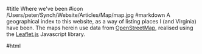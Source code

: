 #title Where we've been
#icon /Users/peter/Synch/Website/Articles/Map/map.jpg
#markdown
A geographical index to this website, as a way of listing places
I (and Virginia) have been. The maps herein use data from
[OpenStreetMap](https://www.openstreetmap.org/), realised using the
[Leaflet.js](https://leafletjs.com/) Javascript library.

#html
<script src="https://unpkg.com/leaflet@1.5.1/dist/leaflet.js"
          integrity="sha512-GffPMF3RvMeYyc1LWMHtK8EbPv0iNZ8/oTtHPx9/cc2ILxQ+u905qIwdpULaqDkyBKgOaB57QTMg7ztg8Jm2Og=="
          crossorigin=""></script>
<div id="map" class="map"></div>
<script>
    var map = L.map('map').setView([-5.214,-14.062],1);
    L.tileLayer( 'https://{s}.tile.openstreetmap.org/{z}/{x}/{y}.png', {
       attribution: '&copy; <a href="https://www.openstreetmap.org/copyright">OpenStreetMap</a> contributors',
       detectRetina:true
    }).addTo(map);
    var marker = L.marker( [35.3606255,138.7273634]).addTo( map);
  marker.bindPopup('<a href="../Diary/2013/japan_holiday/fuji_hakone.html">Mount&nbsp;Fuji</a>');
  var marker = L.marker( [35.2434489,139.0193538]).addTo( map);
  marker.bindPopup('<a href="../Diary/2013/japan_holiday/fuji_hakone.html">Owakudani</a>');
  var marker = L.marker( [35.2238473,138.9995576]).addTo( map);
  marker.bindPopup('<a href="../Diary/2013/japan_holiday/fuji_hakone.html">Hankone&nbsp;Pirate&nbsp;Cruise</a>');
  var marker = L.marker( [35.0019621,135.7593548]).addTo( map);
  marker.bindPopup('<a href="../Diary/2013/japan_holiday/fuji_hakone.html">Karasuma&nbsp;Kyoto&nbsp;Hotel</a>');
  var marker = L.marker( [35.630053,139.73349]).addTo( map);
  marker.bindPopup('<a href="../Diary/2013/japan_holiday/tokyo.html">Grand&nbsp;Prince&nbsp;Hotel&nbsp;New&nbsp;Takanawa</a> <a href="../Diary/2013/japan_holiday/japan_arrival.html">2</a>');
  var marker = L.marker( [34.215951,135.584843]).addTo( map);
  marker.bindPopup('<a href="../Diary/2013/japan_holiday/koyasan.html">Fukuchi-In</a>');
  var marker = L.marker( [35.0142299,135.748218]).addTo( map);
  marker.bindPopup('<a href="../Diary/2013/japan_holiday/kyoto_nara.html">Nijo&nbsp;Castle</a>');
  var marker = L.marker( [35.03937,135.7292431]).addTo( map);
  marker.bindPopup('<a href="../Diary/2013/japan_holiday/kyoto_nara.html">Kinkaku-ji</a>');
  var marker = L.marker( [35.0254135,135.7621246]).addTo( map);
  marker.bindPopup('<a href="../Diary/2013/japan_holiday/kyoto_nara.html">Kyoto&nbsp;Imperial&nbsp;Palace</a>');
  var marker = L.marker( [34.6913035,135.8377434]).addTo( map);
  marker.bindPopup('<a href="../Diary/2013/japan_holiday/kyoto_nara.html">Todaiji&nbsp;Temple</a>');
  var marker = L.marker( [34.6813804,135.8483856]).addTo( map);
  marker.bindPopup('<a href="../Diary/2013/japan_holiday/kyoto_nara.html">Kasuga&nbsp;Taisha&nbsp;Shrine</a>');
  var marker = L.marker( [35.0344943,135.7182634]).addTo( map);
  marker.bindPopup('<a href="../Diary/2013/japan_holiday/kyoto.html">Ryoanji</a>');
  var marker = L.marker( [35.0270213,135.7982058]).addTo( map);
  marker.bindPopup('<a href="../Diary/2013/japan_holiday/kyoto.html">Higashiyama&nbsp;Jisho-ji</a>');
  var marker = L.marker( [35.0268199,135.7953591]).addTo( map);
  marker.bindPopup('<a href="../Diary/2013/japan_holiday/kyoto.html">Philosophers&nbsp;Paths&nbsp;Path</a>');
  var marker = L.marker( [35.005008,135.7649016]).addTo( map);
  marker.bindPopup('<a href="../Diary/2013/japan_holiday/kyoto.html">Nishiki&nbsp;Market</a>');
  var marker = L.marker( [35.001658,135.7751316]).addTo( map);
  marker.bindPopup('<a href="../Diary/2013/japan_holiday/kyoto.html">Gion&nbsp;Corner</a>');
  var marker = L.marker( [36.752452,139.591189]).addTo( map);
  marker.bindPopup('<a href="../Diary/2013/japan_holiday/nikko.html">Tamozawa&nbsp;Imperial&nbsp;Villa</a>');
  var marker = L.marker( [36.738597,139.5037497]).addTo( map);
  marker.bindPopup('<a href="../Diary/2013/japan_holiday/nikko.html">Kegon&nbsp;waterfall</a>');
  var marker = L.marker( [36.7578036,139.5993576]).addTo( map);
  marker.bindPopup('<a href="../Diary/2013/japan_holiday/nikko.html">Toshugu&nbsp;shrine</a>');
  var marker = L.marker( [34.7070243,135.4972786]).addTo( map);
  marker.bindPopup('<a href="../Diary/2013/japan_holiday/osaka.html">New&nbsp;Hankyu&nbsp;Hotel&nbsp;Osaka</a>');
  var marker = L.marker( [34.6873333,135.5259555]).addTo( map);
  marker.bindPopup('<a href="../Diary/2013/japan_holiday/osaka.html">Osaka&nbsp;Castle</a>');
  var marker = L.marker( [34.6545182,135.4289645]).addTo( map);
  marker.bindPopup('<a href="../Diary/2013/japan_holiday/osaka.html">Osaka&nbsp;Aquarium&nbsp;Kaiyukan</a>');
  var marker = L.marker( [34.7052509,135.4903263]).addTo( map);
  marker.bindPopup('<a href="../Diary/2013/japan_holiday/osaka.html">Kuchu&nbsp;Teien&nbsp;Observatory</a>');
  var marker = L.marker( [35.6585805,139.7454329]).addTo( map);
  marker.bindPopup('<a href="../Diary/2013/japan_holiday/tokyo.html">Tokyo&nbsp;Tower</a>');
  var marker = L.marker( [35.6763976,139.6993259]).addTo( map);
  marker.bindPopup('<a href="../Diary/2013/japan_holiday/tokyo.html">Meiji&nbsp;Jingu</a>');
  var marker = L.marker( [35.696238,139.5704317]).addTo( map);
  marker.bindPopup('<a href="../Diary/2013/japan_holiday/tokyo.html">Ghibli&nbsp;Museum</a>');
  var marker = L.marker( [35.695306,139.7020539]).addTo( map);
  marker.bindPopup('<a href="../Diary/2020/New_Zealand/2_Godzilla_Hotel/index.html">Hotel&nbsp;Gracery&nbsp;Shinjuku</a>');
  var marker = L.marker( [35.6943187,139.7028432]).addTo( map);
  marker.bindPopup('<a href="../Diary/2020/New_Zealand/3_Robot_Restaurant/index.html">Robot&nbsp;Restaurant</a>');
  var marker = L.marker( [35.6851763,139.7100517]).addTo( map);
  marker.bindPopup('<a href="../Diary/2020/New_Zealand/4_Teahouses_and_Go/index.html">Shinjuku&nbsp;Gyoen&nbsp;National&nbsp;Garden</a>');
  var marker = L.marker( [35.6858152,139.7071145]).addTo( map);
  marker.bindPopup('<a href="../Diary/2020/New_Zealand/4_Teahouses_and_Go/index.html">Rakuu-tei&nbsp;Tea&nbsp;House</a>');
  var marker = L.marker( [35.6904054,139.7364548]).addTo( map);
  marker.bindPopup('<a href="../Diary/2020/New_Zealand/4_Teahouses_and_Go/index.html">Nihon&nbsp;Ki-in&nbsp;Tokyo&nbsp;HQ</a>');
  var marker = L.marker( [35.6720749,139.7644904]).addTo( map);
  marker.bindPopup('<a href="../Diary/2020/New_Zealand/4_Teahouses_and_Go/index.html">Tempura&nbsp;Abe&nbsp;Honten</a>');
  var marker = L.marker( [35.673596,139.7634519]).addTo( map);
  marker.bindPopup('<a href="../Diary/2020/New_Zealand/5_Drum_Tao/index.html">Alternative&nbsp;Theatre</a>');
  var marker = L.marker( [35.6691492,139.706113]).addTo( map);
  marker.bindPopup('<a href="../Diary/2020/New_Zealand/6_Kawaii_Monster_Cafe/index.html">Kawaii&nbsp;Monster&nbsp;Cafe</a>');
  var marker = L.marker( [35.7719867,140.3928501]).addTo( map);
  marker.bindPopup('<a href="../Diary/2013/japan_holiday/japan_arrival.html">Narita&nbsp;International&nbsp;Airport</a> <a href="../Diary/2020/New_Zealand/7_Sleepless_to_New_Zealand/index.html">2</a>');
  var marker = L.marker( [1.2948829,103.8544791]).addTo( map);
  marker.bindPopup('<a href="../Diary/2002/singapore/index.html">Raffles&nbsp;Hotel</a>');
  var marker = L.marker( [1.2858085,103.8460908]).addTo( map);
  marker.bindPopup('<a href="../Diary/2020/New_Zealand/12_Singapore_and_home/index.html">ParkRoyal&nbsp;on&nbsp;Pickering</a>');
  var marker = L.marker( [1.2815683,103.8636132]).addTo( map);
  marker.bindPopup('<a href="../Diary/2020/New_Zealand/12_Singapore_and_home/index.html">Gardens&nbsp;by&nbsp;the&nbsp;Bay</a>');
  var marker = L.marker( [-44.9416876,168.8358624]).addTo( map);
  marker.bindPopup('<a href="../Diary/2006/new_zealand/wanaka/index.html">Arrowtown</a>');
  var marker = L.marker( [-44.9923868,168.938739]).addTo( map);
  marker.bindPopup('<a href="../Diary/2006/new_zealand/fox_glacier/index.html">Cardrona&nbsp;Pass</a>');
  var marker = L.marker( [-44.8959434,168.0807425]).addTo( map);
  marker.bindPopup('<a href="../Diary/2006/new_zealand/te_anau/index.html">Cascade&nbsp;Creek</a>');
  var marker = L.marker( [-46.6614691,169.1081446]).addTo( map);
  marker.bindPopup('<a href="../Diary/2006/new_zealand/invercargill/index.html">Curio&nbsp;Bay</a>');
  var marker = L.marker( [-45.8787605,170.5027976]).addTo( map);
  marker.bindPopup('<a href="../Diary/2006/new_zealand/dunedin/index.html">Dunedin</a>');
  var marker = L.marker( [-43.4644799,170.0175878]).addTo( map);
  marker.bindPopup('<a href="../Diary/2006/new_zealand/fox_glacier/index.html">Fox&nbsp;Glacier</a>');
  var marker = L.marker( [-43.3873293,170.1832884]).addTo( map);
  marker.bindPopup('<a href="../Diary/2006/new_zealand/punakaiki/index.html">Franz&nbsp;Josef&nbsp;Glacier</a>');
  var marker = L.marker( [-44.1,169.35]).addTo( map);
  marker.bindPopup('<a href="../Diary/2006/new_zealand/fox_glacier/index.html">Haast&nbsp;Pass</a>');
  var marker = L.marker( [-43.715752,169.225502]).addTo( map);
  marker.bindPopup('<a href="../Diary/2006/new_zealand/fox_glacier/index.html">Knights&nbsp;Point</a>');
  var marker = L.marker( [-43.2300399,171.7159871]).addTo( map);
  marker.bindPopup('<a href="../Diary/2006/new_zealand/christchurch/index.html">Kura&nbsp;Tawhiti</a>');
  var marker = L.marker( [-37.8108803,175.7764607]).addTo( map);
  marker.bindPopup('<a href="../Diary/2006/new_zealand/matamata/index.html">Matamata</a>');
  var marker = L.marker( [-44.6414024,167.8973801]).addTo( map);
  marker.bindPopup('<a href="../Diary/2006/new_zealand/te_anau/index.html">Milford&nbsp;Sound</a>');
  var marker = L.marker( [-44.8172888,167.7847842]).addTo( map);
  marker.bindPopup('<a href="../Diary/2006/new_zealand/te_anau/index.html">Mirror&nbsp;Lake</a>');
  var marker = L.marker( [-36.8812605,174.7493313]).addTo( map);
  marker.bindPopup('<a href="../Diary/2006/new_zealand/auckland/index.html">Mount&nbsp;Eden&nbsp;Auckland</a>');
  var marker = L.marker( [-36.8327358,174.4243151]).addTo( map);
  marker.bindPopup('<a href="../Diary/2006/new_zealand/auckland_again/index.html">Muriwai&nbsp;Gannet&nbsp;Colony</a>');
  var marker = L.marker( [-46.4452711,169.8092228]).addTo( map);
  marker.bindPopup('<a href="../Diary/2006/new_zealand/invercargill/index.html">Nugget&nbsp;Point</a>');
  var marker = L.marker( [-45.8666667,170.6666667]).addTo( map);
  marker.bindPopup('<a href="../Diary/2006/new_zealand/dunedin/index.html">Otago&nbsp;Peninsula</a>');
  var marker = L.marker( [-46.6491468,169.1171787]).addTo( map);
  marker.bindPopup('<a href="../Diary/2006/new_zealand/invercargill/index.html">Porpoise&nbsp;Bay</a>');
  var marker = L.marker( [-42.1084146,171.3363126]).addTo( map);
  marker.bindPopup('<a href="../Diary/2006/new_zealand/punakaiki/index.html">Punakaiki</a>');
  var marker = L.marker( [-44.696992,169.161698]).addTo( map);
  marker.bindPopup('<a href="../Diary/2006/new_zealand/wanaka/index.html">Puzzling&nbsp;World</a>');
  var marker = L.marker( [-43.7594038,169.1494901]).addTo( map);
  marker.bindPopup('<a href="../Diary/2006/new_zealand/fox_glacier/index.html">Ship&nbsp;Creek</a>');
  var marker = L.marker( [-46.9580693,167.8078432]).addTo( map);
  marker.bindPopup('<a href="../Diary/2006/new_zealand/stewart_island/index.html">Stewart&nbsp;Island</a>');
  var marker = L.marker( [-45.7828398,170.7332869]).addTo( map);
  marker.bindPopup('<a href="../Diary/2006/new_zealand/dunedin/index.html">Taiaroa&nbsp;Head</a>');
  var marker = L.marker( [-46.5849372,169.4188534]).addTo( map);
  marker.bindPopup('<a href="../Diary/2006/new_zealand/invercargill/index.html">Tautuku&nbsp;Estuary</a>');
  var marker = L.marker( [-44.7214297,167.9508305]).addTo( map);
  marker.bindPopup('<a href="../Diary/2006/new_zealand/te_anau/index.html">The&nbsp;Chasm</a>');
  var marker = L.marker( [-46.9318318,168.1253399]).addTo( map);
  marker.bindPopup('<a href="../Diary/2006/new_zealand/stewart_island/index.html">Ulva&nbsp;Island</a>');
  var marker = L.marker( [-38.2615305,175.1145451]).addTo( map);
  marker.bindPopup('<a href="../Diary/2006/new_zealand/waitomo/index.html">Waitomo</a>');
  var marker = L.marker( [-36.6012403,174.8893617]).addTo( map);
  marker.bindPopup('<a href="../Diary/2010/new_zealand/tiritiri_matangi/index.html">Tiritiri&nbsp;Matangi&nbsp;Island</a>');
  var marker = L.marker( [-39.0660659,175.6668381]).addTo( map);
  marker.bindPopup('<a href="../Diary/2010/new_zealand/tongariro/index.html">Tongariro&nbsp;Alpine&nbsp;Crossing</a>');
  var marker = L.marker( [-39.1673353,175.4807568]).addTo( map);
  marker.bindPopup('<a href="../Diary/2010/new_zealand/tongariro/index.html">Discovery&nbsp;Lodge&nbsp;Tongariro</a>');
  var marker = L.marker( [-38.285254,176.386259]).addTo( map);
  marker.bindPopup('<a href="../Diary/2010/new_zealand/rotorua/index.html">Waimangu&nbsp;Volcanic&nbsp;Valley</a>');
  var marker = L.marker( [-37.522567,177.1796793]).addTo( map);
  marker.bindPopup('<a href="../Diary/2010/new_zealand/white_island/index.html">White&nbsp;Island</a>');
  var marker = L.marker( [-37.9497833,177.0019723]).addTo( map);
  marker.bindPopup('<a href="../Diary/2010/new_zealand/white_island/index.html">White&nbsp;Island&nbsp;Rendezvous&nbsp;Motel</a>');
  var marker = L.marker( [-36.8287083,175.7906293]).addTo( map);
  marker.bindPopup('<a href="../Diary/2010/new_zealand/coromandel/index.html">Cathedral&nbsp;Cove</a>');
  var marker = L.marker( [-37.90852,175.329699]).addTo( map);
  marker.bindPopup('<a href="../Diary/2020/New_Zealand/8_Going_to_the_glow_worms/index.html">Tree&nbsp;Church</a>');
  var marker = L.marker( [-38.260783,175.1035985]).addTo( map);
  marker.bindPopup('<a href="../Diary/2020/New_Zealand/8_Going_to_the_glow_worms/index.html">Waitomo&nbsp;Glowworm&nbsp;Caves</a>');
  var marker = L.marker( [-38.2680529,175.0785166]).addTo( map);
  marker.bindPopup('<a href="../Diary/2020/New_Zealand/8_Going_to_the_glow_worms/index.html">Ruakuri&nbsp;Cave</a>');
  var marker = L.marker( [-38.260658,175.110435]).addTo( map);
  marker.bindPopup('<a href="../Diary/2020/New_Zealand/8_Going_to_the_glow_worms/index.html">Waitomo&nbsp;Caves&nbsp;Guest&nbsp;Lodge</a>');
  var marker = L.marker( [-38.260398,175.110483]).addTo( map);
  marker.bindPopup('<a href="../Diary/2020/New_Zealand/8_Going_to_the_glow_worms/index.html">HUHU&nbsp;Cafe</a>');
  var marker = L.marker( [-37.8720905,175.6829096]).addTo( map);
  marker.bindPopup('<a href="../Diary/2020/New_Zealand/9_Hobbiton/index.html">Shires&nbsp;Rests&nbsp;Rest</a>');
  var marker = L.marker( [-37.8577046,175.6807567]).addTo( map);
  marker.bindPopup('<a href="../Diary/2020/New_Zealand/9_Hobbiton/index.html">Hobbiton&nbsp;Village</a>');
  var marker = L.marker( [-38.133542,176.250697]).addTo( map);
  marker.bindPopup('<a href="../Diary/2020/New_Zealand/10_Rotorua/index.html">Regent&nbsp;of&nbsp;Rotorua</a>');
  var marker = L.marker( [-38.163513,176.250529]).addTo( map);
  marker.bindPopup('<a href="../Diary/2006/new_zealand/waitomo/index.html">Te&nbsp;Puia</a> <a href="../Diary/2020/New_Zealand/10_Rotorua/index.html">2</a>');
  var marker = L.marker( [-38.358256,176.3689844]).addTo( map);
  marker.bindPopup('<a href="../Diary/2020/New_Zealand/10_Rotorua/index.html">Wai-O-Tapu</a>');
  var marker = L.marker( [-41.2794019,174.7746699]).addTo( map);
  marker.bindPopup('<a href="../Diary/2020/New_Zealand/11_Wellington/index.html">Bolton&nbsp;Hotel&nbsp;Wellington</a>');
  var marker = L.marker( [-41.305862,174.8234761]).addTo( map);
  marker.bindPopup('<a href="../Diary/2020/New_Zealand/11_Wellington/index.html">Weta&nbsp;Workshop</a>');
  var marker = L.marker( [-41.2901575,174.7534936]).addTo( map);
  marker.bindPopup('<a href="../Diary/2020/New_Zealand/11_Wellington/index.html">ZEALANDIA&nbsp;Ecosanctuary</a>');
  var marker = L.marker( [-41.2823079,174.7674514]).addTo( map);
  marker.bindPopup('<a href="../Diary/2020/New_Zealand/11_Wellington/index.html">Wellington&nbsp;Botanic&nbsp;Garden</a>');
  var marker = L.marker( [-41.2904563,174.7820894]).addTo( map);
  marker.bindPopup('<a href="../Diary/2020/New_Zealand/11_Wellington/index.html">Museum&nbsp;of&nbsp;New&nbsp;Zealand&nbsp;Te&nbsp;Papa&nbsp;Tongarewa</a>');
  var marker = L.marker( [-36.9079483,174.6860723]).addTo( map);
  marker.bindPopup('<a href="../Diary/2020/New_Zealand/7_Sleepless_to_New_Zealand/index.html">LynnMall</a>');
  var marker = L.marker( [-36.9468718,174.6066123]).addTo( map);
  marker.bindPopup('<a href="../Diary/2020/New_Zealand/7_Sleepless_to_New_Zealand/index.html">Arataki&nbsp;Visitor&nbsp;Centre</a>');
  var marker = L.marker( [-36.9879115,174.4730589]).addTo( map);
  marker.bindPopup('<a href="../Diary/2020/New_Zealand/7_Sleepless_to_New_Zealand/index.html">Karekare&nbsp;Beach</a>');
  var marker = L.marker( [-36.7328052,174.7535809]).addTo( map);
  marker.bindPopup('<a href="../Diary/2020/New_Zealand/7_Sleepless_to_New_Zealand/index.html">Murrays&nbsp;Bay&nbsp;Beach</a>');
  var marker = L.marker( [-36.9128568,174.7151695]).addTo( map);
  marker.bindPopup('<a href="../Diary/2020/New_Zealand/7_Sleepless_to_New_Zealand/index.html">Blockhouse&nbsp;Bay&nbsp;Community&nbsp;Church</a>');
  var marker = L.marker( [28.385233,-81.563874]).addTo( map);
  marker.bindPopup('<a href="../Diary/2001/Florida/index.html">Disneyworld</a>');
  var marker = L.marker( [37.6359544,-112.8450248]).addTo( map);
  marker.bindPopup('<a href="../Diary/2001/Utah/index.html">Cedar&nbsp;Breaks</a>');
  var marker = L.marker( [37.2982022,-113.0263005]).addTo( map);
  marker.bindPopup('<a href="../Diary/2001/Utah/index.html">Zion&nbsp;National&nbsp;Park</a>');
  var marker = L.marker( [37.5930377,-112.1870895]).addTo( map);
  marker.bindPopup('<a href="../Diary/2001/Utah/index.html">Bryce&nbsp;Canyon</a>');
  var marker = L.marker( [35.661273,128.960278]).addTo( map);
  marker.bindPopup('<a href="../Diary/2016/Korea/busan.html">Unmunsa</a>');
  var marker = L.marker( [35.0967055,129.0304885]).addTo( map);
  marker.bindPopup('<a href="../Diary/2016/Korea/busan.html">Jagalchi&nbsp;Market</a>');
  var marker = L.marker( [35.1012187,129.032321]).addTo( map);
  marker.bindPopup('<a href="../Diary/2016/Korea/busan.html">Busan&nbsp;Tower</a>');
  var marker = L.marker( [35.1569665,129.0560965]).addTo( map);
  marker.bindPopup('<a href="../Diary/2016/Korea/busan.html">Lotte&nbsp;Department&nbsp;Store&nbsp;Busan</a>');
  var marker = L.marker( [37.2584488,127.1170034]).addTo( map);
  marker.bindPopup('<a href="../Diary/2016/Korea/daegu.html">Korean&nbsp;Folk&nbsp;Village</a>');
  var marker = L.marker( [36.51715,127.816779]).addTo( map);
  marker.bindPopup('<a href="../Diary/2016/Korea/daegu.html">Songnisan&nbsp;National&nbsp;Park</a>');
  var marker = L.marker( [35.8577179,128.6253193]).addTo( map);
  marker.bindPopup('<a href="../Diary/2016/Korea/daegu.html">Daegu&nbsp;Grand&nbsp;Hotel</a>');
  var marker = L.marker( [37.3613089,126.9388145]).addTo( map);
  marker.bindPopup('<a href="../Diary/2016/Korea/gunpo.html">Sanbon-ro</a>');
  var marker = L.marker( [35.8346828,129.2190631]).addTo( map);
  marker.bindPopup('<a href="../Diary/2016/Korea/gyeongju1.html">Cheomseongdae</a>');
  var marker = L.marker( [35.8387356,129.2103867]).addTo( map);
  marker.bindPopup('<a href="../Diary/2016/Korea/gyeongju1.html">Cheonmachong</a>');
  var marker = L.marker( [35.7900971,129.3320924]).addTo( map);
  marker.bindPopup('<a href="../Diary/2016/Korea/gyeongju1.html">Bulguksa</a>');
  var marker = L.marker( [35.8446642,129.285081]).addTo( map);
  marker.bindPopup('<a href="../Diary/2016/Korea/gyeongju1.html">Commodore&nbsp;Hotel&nbsp;Gyeongju</a>');
  var marker = L.marker( [35.8293965,129.2279056]).addTo( map);
  marker.bindPopup('<a href="../Diary/2016/Korea/gyeongju1.html">Gyeongju&nbsp;National&nbsp;Museum</a>');
  var marker = L.marker( [35.7950858,129.3496981]).addTo( map);
  marker.bindPopup('<a href="../Diary/2016/Korea/gyeongju2.html">Seokguram</a>');
  var marker = L.marker( [35.4912073,129.4453872]).addTo( map);
  marker.bindPopup('<a href="../Diary/2016/Korea/gyeongju2.html">Daewang-Am</a>');
  var marker = L.marker( [35.985168,129.5577999]).addTo( map);
  marker.bindPopup('<a href="../Diary/2016/Korea/gyeongju2.html">Guryongpo</a>');
  var marker = L.marker( [36.0767825,129.5677374]).addTo( map);
  marker.bindPopup('<a href="../Diary/2016/Korea/gyeongju2.html">Homigot&nbsp;Sunrise&nbsp;Square</a>');
  var marker = L.marker( [35.845475,129.2163083]).addTo( map);
  marker.bindPopup('<a href="../Diary/2016/Korea/gyeongju2.html">Gyeongju&nbsp;Seongdong&nbsp;Market</a>');
  var marker = L.marker( [37.5730642,126.9833239]).addTo( map);
  marker.bindPopup('<a href="../Diary/2016/Korea/seoul1.html">Aventree&nbsp;Hotel</a>');
  var marker = L.marker( [37.5238506,126.9804702]).addTo( map);
  marker.bindPopup('<a href="../Diary/2016/Korea/seoul2.html">National&nbsp;Museum&nbsp;of&nbsp;Korea</a>');
  var marker = L.marker( [37.5511694,126.9882266]).addTo( map);
  marker.bindPopup('<a href="../Diary/2016/Korea/seoul2.html">Seoul&nbsp;Tower</a>');
  var marker = L.marker( [37.5793982,126.9910617]).addTo( map);
  marker.bindPopup('<a href="../Diary/2016/Korea/seoul2.html">Changdeokgung&nbsp;Palace</a>');
  var marker = L.marker( [37.5701527,126.9993404]).addTo( map);
  marker.bindPopup('<a href="../Diary/2016/Korea/seoul2.html">Gwangjang&nbsp;Market</a>');
  var marker = L.marker( [37.5707717,126.9835203]).addTo( map);
  marker.bindPopup('<a href="../Diary/2016/Korea/seoul2.html">Jongno&nbsp;Tower</a>');
  var marker = L.marker( [1.373333,32.2902750000001]).addTo( map);
  marker.bindPopup('<a href="../Diary/2005/uganda/index.html">Uganda</a>');
  var marker = L.marker( [57.6486111,10.4066667]).addTo( map);
  marker.bindPopup('<a href="../Diary/2003/Denmark/index.html">R&aring;jberg&nbsp;Mile</a>');
  var marker = L.marker( [57.7387651,10.6337889]).addTo( map);
  marker.bindPopup('<a href="../Diary/2003/Denmark/index.html">Skagen&nbsp;Peninsula</a>');
  var marker = L.marker( [57.078249,9.91007289999993]).addTo( map);
  marker.bindPopup('<a href="../Diary/2003/Denmark/index.html">Lindholm&nbsp;H&oslash;je</a>');
  var marker = L.marker( [58.9716156,5.72625389999996]).addTo( map);
  marker.bindPopup('<a href="../Diary/2007/Norway/stavanger.html">Gamle&nbsp;Stavanger</a>');
  var marker = L.marker( [60.8607716,7.11178489999998]).addTo( map);
  marker.bindPopup('<a href="../Diary/2007/Norway/flam.html">Flam</a>');
  var marker = L.marker( [61.6660182,6.89020159999995]).addTo( map);
  marker.bindPopup('<a href="../Diary/2007/Norway/olden.html">Briksdal&nbsp;Glacier</a>');
  var marker = L.marker( [60.319625,5.32944699999996]).addTo( map);
  marker.bindPopup('<a href="../Diary/2007/Norway/bergen.html">Troldhaugen</a>');
  var marker = L.marker( [60.7435346,7.12986550000005]).addTo( map);
  marker.bindPopup('<a href="../Diary/2007/Norway/flam.html">Vatnahalsen</a>');
  var marker = L.marker( [55.6736841,12.5681471]).addTo( map);
  marker.bindPopup('<a href="../Diary/2011/black_watch/copenhagen.html">Tivoli&nbsp;Gardens</a>');
  var marker = L.marker( [55.69286,12.5992828]).addTo( map);
  marker.bindPopup('<a href="../Diary/2017/Baltics/copenhagen.html">The&nbsp;Little&nbsp;Mermaid</a> <a href="../Diary/2011/black_watch/copenhagen.html">2</a>');
  var marker = L.marker( [59.3280233,18.0913964]).addTo( map);
  marker.bindPopup('<a href="../Diary/2011/black_watch/copenhagen.html">Vasa&nbsp;Museum</a> <a href="../Diary/2011/black_watch/stockholm.html">2</a>');
  var marker = L.marker( [62.4899605,5.96737389999998]).addTo( map);
  marker.bindPopup('<a href="../Diary/2015/Eclipse/alesund.html">Alnes&nbsp;Fyr</a>');
  var marker = L.marker( [62.4986567,6.05023970000002]).addTo( map);
  marker.bindPopup('<a href="../Diary/2015/Eclipse/alesund.html">Giske&nbsp;Church</a>');
  var marker = L.marker( [62.4722284,6.1494821]).addTo( map);
  marker.bindPopup('<a href="../Diary/2015/Eclipse/alesund.html">Alesund</a>');
  var marker = L.marker( [69.8652318,23.3179907]).addTo( map);
  marker.bindPopup('<a href="../Diary/2015/Eclipse/alta.html">Sorrisniva&nbsp;Igloo&nbsp;Hotel</a>');
  var marker = L.marker( [69.9651409,23.2669722000001]).addTo( map);
  marker.bindPopup('<a href="../Diary/2015/Eclipse/alta.html">Northern&nbsp;Lights&nbsp;Cathedral</a>');
  var marker = L.marker( [68.1171948,13.5603599]).addTo( map);
  marker.bindPopup('<a href="../Diary/2015/Eclipse/leknes.html">Buksnes&nbsp;church</a>');
  var marker = L.marker( [68.2444321,13.7555695]).addTo( map);
  marker.bindPopup('<a href="../Diary/2015/Eclipse/leknes.html">Lofotr&nbsp;Viking&nbsp;Museum</a>');
  var marker = L.marker( [62.1069704,-6.72048040000004]).addTo( map);
  marker.bindPopup('<a href="../Diary/2015/Eclipse/runavik.html">Runavik</a>');
  var marker = L.marker( [69.6492047,18.9553238999999]).addTo( map);
  marker.bindPopup('<a href="../Diary/2015/Eclipse/tromso.html">Tromso</a>');
  var marker = L.marker( [69.6480287,18.9874922]).addTo( map);
  marker.bindPopup('<a href="../Diary/2015/Eclipse/tromso.html">Arctic&nbsp;Cathedral</a>');
  var marker = L.marker( [55.9349652,12.3012724]).addTo( map);
  marker.bindPopup('<a href="../Diary/2017/Baltics/copenhagen.html">Frederiksborg&nbsp;Castle</a>');
  var marker = L.marker( [56.0390142,12.6211552]).addTo( map);
  marker.bindPopup('<a href="../Diary/2017/Baltics/copenhagen.html">Kronborg</a>');
  var marker = L.marker( [57.242532,10.335428]).addTo( map);
  marker.bindPopup('<a href="../Diary/2017/Baltics/skagen.html">Voergaard&nbsp;Slot</a>');
  var marker = L.marker( [57.7136405,10.550614]).addTo( map);
  marker.bindPopup('<a href="../Diary/2017/Baltics/skagen.html">Den&nbsp;Tilsandede&nbsp;Kirke</a>');
  var marker = L.marker( [59.324893,18.0965639]).addTo( map);
  marker.bindPopup('<a href="../Diary/2017/Baltics/stockholm.html">ABBA&nbsp;The&nbsp;Museum</a>');
  var marker = L.marker( [65.6409144,-16.809311]).addTo( map);
  marker.bindPopup('<a href="../Diary/2019/Iceland/iceland/index.html">Hverir</a>');
  var marker = L.marker( [65.6030357,-16.9291591]).addTo( map);
  marker.bindPopup('<a href="../Diary/2019/Iceland/iceland/index.html">Dimmuborgir</a>');
  var marker = L.marker( [65.6827782,-17.5501918]).addTo( map);
  marker.bindPopup('<a href="../Diary/2019/Iceland/iceland/index.html">Godafoss</a>');
  var marker = L.marker( [64.1417149,-21.926637]).addTo( map);
  marker.bindPopup('<a href="../Diary/2019/Iceland/iceland/index.html">Hallgrims&nbsp;Churchs&nbsp;Church</a>');
  var marker = L.marker( [64.0372869,-21.401011]).addTo( map);
  marker.bindPopup('<a href="../Diary/2019/Iceland/iceland/index.html">Hellisheidi</a>');
  var marker = L.marker( [64.2559785,-21.1310156]).addTo( map);
  marker.bindPopup('<a href="../Diary/2019/Iceland/iceland/index.html">Thingvellir&nbsp;Visitor&nbsp;Center</a>');
  var marker = L.marker( [61.8350282,6.80655560000002]).addTo( map);
  marker.bindPopup('<a href="../Diary/2007/Norway/olden.html">Olden</a> <a href="../Diary/2019/Iceland/norway/index.html">2</a>');
  var marker = L.marker( [62.5674461,7.68722000000002]).addTo( map);
  marker.bindPopup('<a href="../Diary/2019/Iceland/norway/index.html">Andalsnes</a>');
  var marker = L.marker( [52.25889,1.62671499999999]).addTo( map);
  marker.bindPopup('<a href="../Diary/2004/christmas/index.html">Dunwich&nbsp;Heath</a>');
  var marker = L.marker( [52.0944505,1.3407962]).addTo( map);
  marker.bindPopup('<a href="../Diary/2004/christmas/index.html">Sutton&nbsp;Hoo</a>');
  var marker = L.marker( [52.4227875,-1.56006709999997]).addTo( map);
  marker.bindPopup('<a href="../Diary/2007/Coventry/index.html">Allesley&nbsp;Hotel</a> <a href="../Diary/2004/coventry/index.html">2</a>');
  var marker = L.marker( [50.768035,0.290472000000022]).addTo( map);
  marker.bindPopup('<a href="../Diary/2004/eastbourne/index.html">Eastbourne</a>');
  var marker = L.marker( [50.8702576,0.3456218]).addTo( map);
  marker.bindPopup('<a href="../Diary/2004/eastbourne/index.html">Herstmonceux&nbsp;Observatory</a>');
  var marker = L.marker( [51.6442753,0.050617099999954]).addTo( map);
  marker.bindPopup('<a href="../Diary/2004/wedding/index.html">Loughton&nbsp;Baptist&nbsp;Church</a>');
  var marker = L.marker( [51.3318849,0.0287677000000031]).addTo( map);
  marker.bindPopup('<a href="../Diary/2005/biggin_hill/index.html">Biggin&nbsp;Hill</a>');
  var marker = L.marker( [52.826846,0.65781579999998]).addTo( map);
  marker.bindPopup('<a href="../Diary/2005/houghton_hall/index.html">Houghton&nbsp;Hall</a>');
  var marker = L.marker( [51.2797971,1.08279979999998]).addTo( map);
  marker.bindPopup('<a href="../Diary/2005/kent/index.html">Canterbury&nbsp;Cathedral</a>');
  var marker = L.marker( [51.2489896,0.630464899999993]).addTo( map);
  marker.bindPopup('<a href="../Diary/2005/kent/index.html">Leeds&nbsp;Castle</a>');
  var marker = L.marker( [51.128771,1.32339100000002]).addTo( map);
  marker.bindPopup('<a href="../Diary/2005/kent/index.html">Dover&nbsp;Castle</a>');
  var marker = L.marker( [51.1344689,1.35730280000007]).addTo( map);
  marker.bindPopup('<a href="../Diary/2005/kent/index.html">White&nbsp;Cliffs&nbsp;of&nbsp;Dover</a>');
  var marker = L.marker( [52.8296856,0.512488899999994]).addTo( map);
  marker.bindPopup('<a href="../Diary/2005/north_norfolk/index.html">Sandringham</a>');
  var marker = L.marker( [52.8710396,0.94048650000002]).addTo( map);
  marker.bindPopup('<a href="../Diary/2013/thursford.html">Thursford&nbsp;Collection</a> <a href="../Diary/2014/Thursford/index.html">2</a> <a href="../Diary/2012/thursford/index.html">3</a> <a href="../Diary/2018/Thursford/index.html">4</a> <a href="../Diary/2016/Thursford/index.html">5</a> <a href="../Diary/2005/north_norfolk/index.html">6</a>');
  var marker = L.marker( [52.811731,1.23164700000007]).addTo( map);
  marker.bindPopup('<a href="../Diary/2005/north_norfolk/index.html">Blickling&nbsp;Estate</a>');
  var marker = L.marker( [52.949851,0.803676999999993]).addTo( map);
  marker.bindPopup('<a href="../Diary/2005/north_norfolk/index.html">Holkham&nbsp;Hall</a>');
  var marker = L.marker( [52.9144158,1.27724820000003]).addTo( map);
  marker.bindPopup('<a href="../Diary/2005/north_norfolk/index.html">Felbrigg&nbsp;Hall</a>');
  var marker = L.marker( [52.8959389,0.875399099999981]).addTo( map);
  marker.bindPopup('<a href="../Diary/2005/north_norfolk/index.html">Little&nbsp;Walsingham</a>');
  var marker = L.marker( [52.9666526,0.961510299999986]).addTo( map);
  marker.bindPopup('<a href="../Diary/2005/north_norfolk/index.html">Blakeney&nbsp;Point</a>');
  var marker = L.marker( [52.742053,0.409890000000019]).addTo( map);
  marker.bindPopup('<a href="../Diary/2005/north_norfolk/index.html">Caithness&nbsp;Crystal&nbsp;Kings&nbsp;Lynn</a>');
  var marker = L.marker( [51.4638338,-0.650027499999965]).addTo( map);
  marker.bindPopup('<a href="../Diary/2005/windsor/index.html">Legoland&nbsp;Windsor</a>');
  var marker = L.marker( [51.483894,-0.604402700000037]).addTo( map);
  marker.bindPopup('<a href="../Diary/2005/windsor/index.html">Windsor&nbsp;Castle</a>');
  var marker = L.marker( [51.4261436,-0.595096499999954]).addTo( map);
  marker.bindPopup('<a href="../Diary/2005/windsor/index.html">The&nbsp;Savill&nbsp;Garden</a>');
  var marker = L.marker( [50.750372,-1.26943099999994]).addTo( map);
  marker.bindPopup('<a href="../Diary/2006/isle_of_wight/index.html">Osborne&nbsp;House</a>');
  var marker = L.marker( [50.65246,-1.42704800000001]).addTo( map);
  marker.bindPopup('<a href="../Diary/2006/isle_of_wight/index.html">Mottistone&nbsp;Manor</a>');
  var marker = L.marker( [50.6626024,-1.58983950000004]).addTo( map);
  marker.bindPopup('<a href="../Diary/2006/isle_of_wight/index.html">The&nbsp;Needles</a>');
  var marker = L.marker( [50.5895122,-1.22664810000003]).addTo( map);
  marker.bindPopup('<a href="../Diary/2006/isle_of_wight/index.html">Ventnor&nbsp;Botanic&nbsp;Garden</a>');
  var marker = L.marker( [50.6730117,-1.15274539999996]).addTo( map);
  marker.bindPopup('<a href="../Diary/2006/isle_of_wight/index.html">Brading&nbsp;Roman&nbsp;Villa</a>');
  var marker = L.marker( [50.659197,-1.14275900000007]).addTo( map);
  marker.bindPopup('<a href="../Diary/2006/isle_of_wight/index.html">Dinosaur&nbsp;Isle</a>');
  var marker = L.marker( [50.7105509,-1.14075790000004]).addTo( map);
  marker.bindPopup('<a href="../Diary/2006/isle_of_wight/index.html">Waltzing&nbsp;Waters</a>');
  var marker = L.marker( [52.254867,0.103711999999973]).addTo( map);
  marker.bindPopup('<a href="../Diary/2014/walk_to_work/index.html">Histon</a> <a href="../Diary/2007/Sculptures/index.html">2</a>');
  var marker = L.marker( [52.5238629,-0.39647089999994]).addTo( map);
  marker.bindPopup('<a href="../Diary/2008/elton_hall/index.html">Elton&nbsp;Hall</a>');
  var marker = L.marker( [51.7999835,-2.55191690000004]).addTo( map);
  marker.bindPopup('<a href="../Diary/2008/gloucestershire/index.html">Forest&nbsp;of&nbsp;Dean</a>');
  var marker = L.marker( [51.8463095,-2.64627940000003]).addTo( map);
  marker.bindPopup('<a href="../Diary/2008/gloucestershire/index.html">Symonds&nbsp;Yat</a>');
  var marker = L.marker( [51.771064,-2.614327]).addTo( map);
  marker.bindPopup('<a href="../Diary/2008/gloucestershire/index.html">Clearwell&nbsp;Caves</a>');
  var marker = L.marker( [51.8270628,-3.10269010000002]).addTo( map);
  marker.bindPopup('<a href="../Diary/2008/gloucestershire/index.html">Monmouth&nbsp;and&nbsp;Brecon&nbsp;canal</a>');
  var marker = L.marker( [52.6221139,1.30915329999993]).addTo( map);
  marker.bindPopup('<a href="../Diary/2008/norwich/index.html">Carrow&nbsp;Road</a>');
  var marker = L.marker( [52.6287796,1.29631900000004]).addTo( map);
  marker.bindPopup('<a href="../Diary/2008/norwich/index.html">Norwich&nbsp;Castle</a>');
  var marker = L.marker( [52.6301269,1.29514549999999]).addTo( map);
  marker.bindPopup('<a href="../Diary/2008/norwich/index.html">Bridewell&nbsp;Museum</a>');
  var marker = L.marker( [52.6307068,1.29248080000002]).addTo( map);
  marker.bindPopup('<a href="../Diary/2008/norwich/index.html">Strangers&nbsp;Hall&nbsp;Hall</a>');
  var marker = L.marker( [52.6318974,1.30118259999995]).addTo( map);
  marker.bindPopup('<a href="../Diary/2008/norwich/index.html">Norwich&nbsp;Cathedral</a>');
  var marker = L.marker( [52.63112,1.29571169999997]).addTo( map);
  marker.bindPopup('<a href="../Diary/2008/norwich/index.html">St.&nbsp;Andrews&nbsp;Hall&nbsp;Norwich</a>');
  var marker = L.marker( [52.4443634,1.43344769999999]).addTo( map);
  marker.bindPopup('<a href="../Diary/2008/quiet_waters/index.html">Quiet&nbsp;Waters</a>');
  var marker = L.marker( [52.2365077,0.244010300000014]).addTo( map);
  marker.bindPopup('<a href="../Diary/2013/snowdrops_again/index.html">Anglesey&nbsp;Abbey</a> <a href="../Diary/2014/dad_90th/index.html">2</a> <a href="../Diary/2015/Snowdrops/index.html">3</a> <a href="../Diary/2008/snowdrops/index.html">4</a> <a href="../Diary/2010/snowdrops/index.html">5</a> <a href="../Diary/2019/Snowdrops/index.html">6</a> <a href="../Diary/2018/Snowdrops/index.html">7</a> <a href="../Diary/2011/snowdrops/index.html">8</a>');
  var marker = L.marker( [51.848186,1.26773600000001]).addTo( map);
  marker.bindPopup('<a href="../Diary/2008/walton/index.html">Walton-on-the-Naze</a>');
  var marker = L.marker( [52.255324,0.102640500000007]).addTo( map);
  marker.bindPopup('<a href="../Diary/2009/feast_week/index.html">St&nbsp;Andrews&nbsp;Church&nbsp;Histon</a> <a href="../Diary/2019/Flower_Festival/index.html">2</a>');
  var marker = L.marker( [52.1247757,-0.886416999999938]).addTo( map);
  marker.bindPopup('<a href="../Diary/2009/grand_union/index.html">Grand&nbsp;Union&nbsp;Canal</a>');
  var marker = L.marker( [51.178882,-1.82621500000005]).addTo( map);
  marker.bindPopup('<a href="../Diary/2009/longleat/friday.html">Stonehenge</a>');
  var marker = L.marker( [51.1886251,-2.2630077]).addTo( map);
  marker.bindPopup('<a href="../Diary/2009/longleat/saturday.html">Longleat</a>');
  var marker = L.marker( [51.4289196,-1.85489080000002]).addTo( map);
  marker.bindPopup('<a href="../Diary/2009/longleat/sunday.html">Avebury&nbsp;Stone&nbsp;Circle</a>');
  var marker = L.marker( [52.4620037,-0.556600099999969]).addTo( map);
  marker.bindPopup('<a href="../Diary/2009/lyvden_new_bield/index.html">Lyveden&nbsp;New&nbsp;Bield</a>');
  var marker = L.marker( [52.5269435,0.278716199999963]).addTo( map);
  marker.bindPopup('<a href="../Diary/2010/bats/index.html">WWT&nbsp;Welney</a>');
  var marker = L.marker( [50.685705,-3.23926000000006]).addTo( map);
  marker.bindPopup('<a href="../Diary/2010/devon/hotel.html">Sidholme&nbsp;Hotel</a>');
  var marker = L.marker( [50.7912881,-3.45788779999998]).addTo( map);
  marker.bindPopup('<a href="../Diary/2010/devon/killerton.html">Killerton&nbsp;House</a>');
  var marker = L.marker( [50.664164,-3.31032800000003]).addTo( map);
  marker.bindPopup('<a href="../Diary/2010/devon/killerton.html">Bicton&nbsp;Gardens</a>');
  var marker = L.marker( [50.630998,-3.32021399999996]).addTo( map);
  marker.bindPopup('<a href="../Diary/2010/devon/killerton.html">Budleigh&nbsp;Salterton</a>');
  var marker = L.marker( [50.8428677,-2.91116]).addTo( map);
  marker.bindPopup('<a href="../Diary/2010/devon/seaton.html">Forde&nbsp;Abbey</a>');
  var marker = L.marker( [50.7050832,-3.06779470000004]).addTo( map);
  marker.bindPopup('<a href="../Diary/2010/devon/seaton.html">Seaton&nbsp;Tramway</a>');
  var marker = L.marker( [50.3818977,-3.587805]).addTo( map);
  marker.bindPopup('<a href="../Diary/2010/devon/torquay.html">National&nbsp;Trust&nbsp;-&nbsp;Greenway</a>');
  var marker = L.marker( [50.4677195,-3.50265460000003]).addTo( map);
  marker.bindPopup('<a href="../Diary/2010/devon/torquay.html">Kents&nbsp;Cavern&nbsp;Prehistoric&nbsp;Caves</a>');
  var marker = L.marker( [50.482835,-3.52076599999998]).addTo( map);
  marker.bindPopup('<a href="../Diary/2010/devon/torquay.html">Babbacombe&nbsp;Model&nbsp;Village</a>');
  var marker = L.marker( [52.190746,-1.73192300000005]).addTo( map);
  marker.bindPopup('<a href="../Diary/2010/stratford/friday.html">Anne&nbsp;Hathaways&nbsp;cottages&nbsp;cottage</a>');
  var marker = L.marker( [52.3482086,-1.59210729999995]).addTo( map);
  marker.bindPopup('<a href="../Diary/2010/stratford/saturday.html">Kenilworth&nbsp;Castle</a>');
  var marker = L.marker( [52.3479118,-1.74669740000002]).addTo( map);
  marker.bindPopup('<a href="../Diary/2010/stratford/saturday.html">Packwood&nbsp;House</a>');
  var marker = L.marker( [52.3409501,-1.70852020000007]).addTo( map);
  marker.bindPopup('<a href="../Diary/2010/stratford/saturday.html">Baddesley&nbsp;Clinton</a>');
  var marker = L.marker( [52.2436808,-1.87931930000002]).addTo( map);
  marker.bindPopup('<a href="../Diary/2010/stratford/sunday.html">Coughton&nbsp;Court</a>');
  var marker = L.marker( [52.198,-1.89599999999996]).addTo( map);
  marker.bindPopup('<a href="../Diary/2010/stratford/sunday.html">Ragley&nbsp;Hall</a>');
  var marker = L.marker( [52.3343426,0.22426710000002]).addTo( map);
  marker.bindPopup('<a href="../Diary/2010/stretham/index.html">Stretham&nbsp;Old&nbsp;Engine</a>');
  var marker = L.marker( [52.4768698,0.676311599999963]).addTo( map);
  marker.bindPopup('<a href="../Diary/2019/Norfolk/index.html">Grimes&nbsp;Gravess&nbsp;Graves</a>');
  var marker = L.marker( [52.4983844,0.988335300000017]).addTo( map);
  marker.bindPopup('<a href="../Diary/2019/Norfolk/index.html">Peter&nbsp;Beales&nbsp;Roses</a>');
  var marker = L.marker( [52.58854,0.605031000000054]).addTo( map);
  marker.bindPopup('<a href="../Diary/2019/Norfolk/index.html">Gooderstone&nbsp;Water&nbsp;Gardens</a>');
  var marker = L.marker( [52.5810368,0.570369199999959]).addTo( map);
  marker.bindPopup('<a href="../Diary/2019/Norfolk/index.html">Oxburgh&nbsp;Hall</a>');
  var marker = L.marker( [52.4462819,1.02538400000003]).addTo( map);
  marker.bindPopup('<a href="../Diary/2019/Norfolk/index.html">Banham&nbsp;Zoo</a>');
  var marker = L.marker( [52.4129961,0.750547900000015]).addTo( map);
  marker.bindPopup('<a href="../Diary/2019/Norfolk/index.html">Dads&nbsp;Army&nbsp;Museum</a>');
  var marker = L.marker( [51.1137696,1.3145346]).addTo( map);
  marker.bindPopup('<a href="../Diary/2011/black_watch/departure.html">Dover&nbsp;Cruise&nbsp;Terminal&nbsp;1</a>');
  var marker = L.marker( [50.9266979,-1.32329019999997]).addTo( map);
  marker.bindPopup('<a href="../Diary/2012/azores_cruise/preboarding/index.html">Holiday&nbsp;Inn&nbsp;Express&nbsp;Southampton</a>');
  var marker = L.marker( [51.0398988,-1.53324350000003]).addTo( map);
  marker.bindPopup('<a href="../Diary/2012/azores_cruise/preboarding/index.html">Mottisfont</a> <a href="../Diary/2019/Iceland/england/index.html">2</a>');
  var marker = L.marker( [51.381072,-2.35961900000007]).addTo( map);
  marker.bindPopup('<a href="../Diary/2012/bath_long_weekend/index.html">The&nbsp;Roman&nbsp;Baths</a>');
  var marker = L.marker( [51.384053,-2.36298599999998]).addTo( map);
  marker.bindPopup('<a href="../Diary/2012/bath_long_weekend/index.html">The&nbsp;Jane&nbsp;Austen&nbsp;Centre</a>');
  var marker = L.marker( [51.3866274,-2.36708499999997]).addTo( map);
  marker.bindPopup('<a href="../Diary/2012/bath_long_weekend/index.html">The&nbsp;Royal&nbsp;Crescent</a>');
  var marker = L.marker( [51.395142,-2.32059100000004]).addTo( map);
  marker.bindPopup('<a href="../Diary/2012/bath_long_weekend/index.html">Bathampton</a>');
  var marker = L.marker( [51.4801143,-2.37320769999997]).addTo( map);
  marker.bindPopup('<a href="../Diary/2012/bath_long_weekend/index.html">Dyrham&nbsp;Park</a>');
  var marker = L.marker( [52.2049386,0.104233399999998]).addTo( map);
  marker.bindPopup('<a href="../Diary/2012/twelfth_night.html">Robinson&nbsp;College</a>');
  var marker = L.marker( [52.638278,1.55064300000004]).addTo( map);
  marker.bindPopup('<a href="../Diary/2013/broads/index.html">Acle</a>');
  var marker = L.marker( [52.687429,1.52051200000005]).addTo( map);
  marker.bindPopup('<a href="../Diary/2013/broads/index.html">St.&nbsp;Benets&nbsp;Abbeys&nbsp;Abbey</a>');
  var marker = L.marker( [52.7176517,1.50785680000001]).addTo( map);
  marker.bindPopup('<a href="../Diary/2013/broads/index.html">Toad&nbsp;Hole&nbsp;Cottage&nbsp;Museum</a>');
  var marker = L.marker( [52.638172,1.594877]).addTo( map);
  marker.bindPopup('<a href="../Diary/2013/broads/index.html">Stokesby</a>');
  var marker = L.marker( [52.6424935,-0.452531300000032]).addTo( map);
  marker.bindPopup('<a href="../Diary/2014/Burghley/index.html">Burghley&nbsp;House</a>');
  var marker = L.marker( [50.822998,-1.45364510000002]).addTo( map);
  marker.bindPopup('<a href="../Diary/2015/Eclipse/boarding.html">National&nbsp;Motor&nbsp;Museum,&nbsp;Beaulieu</a>');
  var marker = L.marker( [51.28442,-2.81935199999998]).addTo( map);
  marker.bindPopup('<a href="../Diary/2015/Somerset/axbridge/index.html">Axbridge</a>');
  var marker = L.marker( [51.2819341,-2.76574640000001]).addTo( map);
  marker.bindPopup('<a href="../Diary/2015/Somerset/cheddar_gorge/index.html">Goughs&nbsp;Caves&nbsp;Cave</a>');
  var marker = L.marker( [51.2260953,-2.67265380000003]).addTo( map);
  marker.bindPopup('<a href="../Diary/2015/Somerset/wookey_hole/index.html">Wookey&nbsp;Hole&nbsp;Caves</a>');
  var marker = L.marker( [50.800531,-1.10946590000003]).addTo( map);
  marker.bindPopup('<a href="../Diary/2016/Arcadia/2.html">Portsmouth&nbsp;Historic&nbsp;Dockyard</a> <a href="../Diary/2016/Hampshire/portsmouth.html">2</a>');
  var marker = L.marker( [50.994361,-1.03771299999994]).addTo( map);
  marker.bindPopup('<a href="../Diary/2016/Hampshire/east_meon.html">East&nbsp;Meon</a>');
  var marker = L.marker( [51.0436058,-1.15070909999997]).addTo( map);
  marker.bindPopup('<a href="../Diary/2016/Hampshire/east_meon.html">National&nbsp;Trust&nbsp;-&nbsp;Hinton&nbsp;Ampner</a> <a href="../Diary/2016/Hampshire/hinton_ampner.html">2</a>');
  var marker = L.marker( [51.133093,-0.98900500000002]).addTo( map);
  marker.bindPopup('<a href="../Diary/2016/Hampshire/east_meon.html">Jane&nbsp;Austens&nbsp;House&nbsp;Museums&nbsp;House&nbsp;Museum</a> <a href="../Diary/2016/Hampshire/hinton_ampner.html">2</a>');
  var marker = L.marker( [51.0606892,-1.31315380000001]).addTo( map);
  marker.bindPopup('<a href="../Diary/2016/Hampshire/punctured.html">Winchester&nbsp;Cathedral</a>');
  var marker = L.marker( [51.059373,-1.26533599999993]).addTo( map);
  marker.bindPopup('<a href="../Diary/2016/Hampshire/winchester.html">Winchester&nbsp;Science&nbsp;Museum</a>');
  var marker = L.marker( [50.9910678,-1.28335849999996]).addTo( map);
  marker.bindPopup('<a href="../Diary/2016/Hampshire/winchester.html">Marwell&nbsp;Zoo</a>');
  var marker = L.marker( [50.9524027,-0.891257600000017]).addTo( map);
  marker.bindPopup('<a href="../Diary/2016/Hampshire/uppark.html">Uppark&nbsp;House&nbsp;and&nbsp;Garden&nbsp;-&nbsp;National&nbsp;Trust</a>');
  var marker = L.marker( [50.9430336,-0.977458699999943]).addTo( map);
  marker.bindPopup('<a href="../Diary/2016/Hampshire/uppark.html">Butser&nbsp;Ancient&nbsp;Farm</a>');
  var marker = L.marker( [52.9349242,0.483348599999999]).addTo( map);
  marker.bindPopup('<a href="../Diary/2016/Hunstanton/index.html">Hunstanton&nbsp;Sea&nbsp;Life</a>');
  var marker = L.marker( [52.190801,-1.69950700000004]).addTo( map);
  marker.bindPopup('<a href="../Diary/2016/Stratford/index.html">Swans&nbsp;Nest&nbsp;Hotels&nbsp;Nest&nbsp;Hotel</a>');
  var marker = L.marker( [52.1895188,-1.70009709999999]).addTo( map);
  marker.bindPopup('<a href="../Diary/2016/Stratford/index.html">Stratford&nbsp;Butterfly&nbsp;Farm</a>');
  var marker = L.marker( [52.1914881,-1.70467610000003]).addTo( map);
  marker.bindPopup('<a href="../Diary/2016/Stratford/index.html">The&nbsp;Fourteas</a>');
  var marker = L.marker( [52.1931177,-1.70702819999997]).addTo( map);
  marker.bindPopup('<a href="../Diary/2016/Stratford/index.html">Stratford&nbsp;MAD&nbsp;museum</a>');
  var marker = L.marker( [52.1945983,-1.70488150000006]).addTo( map);
  marker.bindPopup('<a href="../Diary/2010/stratford/sunday.html">Stratford-upon-Avon&nbsp;Baptist&nbsp;Church</a> <a href="../Diary/2016/Stratford/index.html">2</a>');
  var marker = L.marker( [50.903796,-1.27746500000001]).addTo( map);
  marker.bindPopup('<a href="../Diary/2017/Baltics/departure.html">Manor&nbsp;Farm&nbsp;Soton</a>');
  var marker = L.marker( [51.6903287,-0.418059800000037]).addTo( map);
  marker.bindPopup('<a href="../Diary/2017/hp/index.html">Warner&nbsp;Bros.&nbsp;Studio&nbsp;Tour&nbsp;London</a> <a href="../Diary/2018/Harry_Potter/index.html">2</a>');
  var marker = L.marker( [51.002266,0.543548999999985]).addTo( map);
  marker.bindPopup('<a href="../Diary/2017/Kent/tourism/index.html">Bodiam&nbsp;Castle</a>');
  var marker = L.marker( [50.9893081,0.379480699999931]).addTo( map);
  marker.bindPopup('<a href="../Diary/2017/Kent/tourism/index.html">Batemanss</a>');
  var marker = L.marker( [51.1153408,0.582359099999962]).addTo( map);
  marker.bindPopup('<a href="../Diary/2017/Kent/tourism/index.html">Sissinghurst&nbsp;Castle&nbsp;Gardens</a>');
  var marker = L.marker( [51.1182756,0.188899200000037]).addTo( map);
  marker.bindPopup('<a href="../Diary/2017/Kent/tourism/index.html">Groombridge&nbsp;Place</a>');
  var marker = L.marker( [51.0928332,0.408233600000017]).addTo( map);
  marker.bindPopup('<a href="../Diary/2017/Kent/tourism/index.html">Scotney&nbsp;Castle&nbsp;-&nbsp;National&nbsp;Trust</a>');
  var marker = L.marker( [51.113801,0.472084999999993]).addTo( map);
  marker.bindPopup('<a href="../Diary/2017/Kent/eating/index.html">Goudhurst&nbsp;Inn</a>');
  var marker = L.marker( [51.1085454,0.43996930000003]).addTo( map);
  marker.bindPopup('<a href="../Diary/2017/Kent/eating/index.html">Green&nbsp;Cross&nbsp;Inn</a>');
  var marker = L.marker( [51.1475239,0.328106899999966]).addTo( map);
  marker.bindPopup('<a href="../Diary/2017/Kent/eating/index.html">Pembury&nbsp;Baptist&nbsp;Church</a>');
  var marker = L.marker( [52.435578,1.65292590000001]).addTo( map);
  marker.bindPopup('<a href="../Diary/2017/Lowestoft/index.html">Mutford</a>');
  var marker = L.marker( [52.6003335,1.73648760000003]).addTo( map);
  marker.bindPopup('<a href="../Diary/2017/Lowestoft/index.html">SEA&nbsp;LIFE&nbsp;Great&nbsp;Yarmouth</a>');
  var marker = L.marker( [52.6017183,1.73130149999997]).addTo( map);
  marker.bindPopup('<a href="../Diary/2017/Lowestoft/index.html">Time&nbsp;and&nbsp;Tide&nbsp;Museum&nbsp;of&nbsp;Great&nbsp;Yarmouth&nbsp;Life</a>');
  var marker = L.marker( [52.4140061,1.70075250000002]).addTo( map);
  marker.bindPopup('<a href="../Diary/2017/Lowestoft/index.html">Africa&nbsp;Alive!</a>');
  var marker = L.marker( [52.0207851,0.220600999999988]).addTo( map);
  marker.bindPopup('<a href="../Diary/2018/Audley_End/index.html">Audley&nbsp;End&nbsp;House&nbsp;and&nbsp;Gardens</a>');
  var marker = L.marker( [51.898,-8.47399999999993]).addTo( map);
  marker.bindPopup('<a href="../Diary/2018/Columbus/cork.html">English&nbsp;Market&nbsp;Cork</a>');
  var marker = L.marker( [49.4541677,-2.54970690000005]).addTo( map);
  marker.bindPopup('<a href="../Diary/2018/Columbus/guernsey.html">Saint&nbsp;Peter&nbsp;Port</a>');
  var marker = L.marker( [49.9465289,-6.33296369999994]).addTo( map);
  marker.bindPopup('<a href="../Diary/2018/Columbus/tresco.html">Tresco&nbsp;Abbey&nbsp;Garden</a>');
  var marker = L.marker( [52.6057511,1.73713529999998]).addTo( map);
  marker.bindPopup('<a href="../Diary/2018/GreatYarmouth/index.html">Pirates&nbsp;Cove&nbsp;Adventure&nbsp;Golf</a>');
  var marker = L.marker( [52.598591,1.73622369999998]).addTo( map);
  marker.bindPopup('<a href="../Diary/2018/GreatYarmouth/index.html">Merrivale&nbsp;Model&nbsp;Village</a>');
  var marker = L.marker( [52.5772838,1.72654060000002]).addTo( map);
  marker.bindPopup('<a href="../Diary/2018/GreatYarmouth/index.html">Gorleston&nbsp;Baptist&nbsp;Church</a>');
  var marker = L.marker( [52.5207063,1.6729186]).addTo( map);
  marker.bindPopup('<a href="../Diary/2018/GreatYarmouth/index.html">Somerleyton&nbsp;Hall</a>');
  var marker = L.marker( [51.9021458,0.201252000000068]).addTo( map);
  marker.bindPopup('<a href="../Diary/2018/Mountfitchet/index.html">Mountfitchet&nbsp;Castle</a>');
  var marker = L.marker( [50.7329456,-2.45591739999998]).addTo( map);
  marker.bindPopup('<a href="../Diary/2019/Dorset/friday.html">Charminster&nbsp;St&nbsp;Marys&nbsp;Churchs&nbsp;Church</a>');
  var marker = L.marker( [50.622448,-2.16875000000005]).addTo( map);
  marker.bindPopup('<a href="../Diary/2019/Dorset/saturday.html">Tyneham</a>');
  var marker = L.marker( [50.6384021,-2.05771329999993]).addTo( map);
  marker.bindPopup('<a href="../Diary/2019/Dorset/saturday.html">Corfe&nbsp;Castle</a>');
  var marker = L.marker( [50.7094537,-2.43810150000002]).addTo( map);
  marker.bindPopup('<a href="../Diary/2019/Dorset/saturday.html">Brewery&nbsp;Square&nbsp;Dorchester</a> <a href="../Diary/2019/Dorset/sunday.html">2</a>');
  var marker = L.marker( [50.7155199,-2.43286990000001]).addTo( map);
  marker.bindPopup('<a href="../Diary/2019/Dorset/monday.html">Dorset&nbsp;Teddy&nbsp;Bear&nbsp;Museum</a>');
  var marker = L.marker( [50.714914,-2.4341167]).addTo( map);
  marker.bindPopup('<a href="../Diary/2019/Dorset/monday.html">The&nbsp;Dinosaur&nbsp;Museum</a>');
  var marker = L.marker( [50.7155199,-2.43286990000001]).addTo( map);
  marker.bindPopup('<a href="../Diary/2019/Dorset/monday.html">Terracotta&nbsp;Warrior&nbsp;Museum</a>');
  var marker = L.marker( [50.7150891,-2.43969149999998]).addTo( map);
  marker.bindPopup('<a href="../Diary/2019/Dorset/monday.html">The&nbsp;Tutankhamun&nbsp;Exhibition</a>');
  var marker = L.marker( [50.717268,-2.44109900000001]).addTo( map);
  marker.bindPopup('<a href="../Diary/2019/Dorset/monday.html">Roman&nbsp;Town&nbsp;House</a>');
  var marker = L.marker( [50.7240025,-2.44348360000004]).addTo( map);
  marker.bindPopup('<a href="../Diary/2019/Dorset/monday.html">The&nbsp;Sun&nbsp;Inn</a> <a href="../Diary/2019/Dorset/thursday.html">2</a>');
  var marker = L.marker( [50.695886,-2.46956599999999]).addTo( map);
  marker.bindPopup('<a href="../Diary/2019/Dorset/tuesday.html">Maiden&nbsp;Castle</a>');
  var marker = L.marker( [50.7476283,-2.32654160000004]).addTo( map);
  marker.bindPopup('<a href="../Diary/2019/Dorset/tuesday.html">Athelhampton&nbsp;House&nbsp;and&nbsp;Gardens</a>');
  var marker = L.marker( [50.6976002,-2.21715589999997]).addTo( map);
  marker.bindPopup('<a href="../Diary/2019/Dorset/wednesday.html">Monkey&nbsp;World&nbsp;-&nbsp;Ape&nbsp;Rescue&nbsp;Centre</a>');
  var marker = L.marker( [50.6951871,-2.24196810000001]).addTo( map);
  marker.bindPopup('<a href="../Diary/2019/Dorset/wednesday.html">The&nbsp;Tank&nbsp;Museum</a>');
  var marker = L.marker( [50.7314505,-2.38630349999994]).addTo( map);
  marker.bindPopup('<a href="../Diary/2019/Dorset/wednesday.html">National&nbsp;Trust&nbsp;Hardys&nbsp;Cottages&nbsp;Cottage</a>');
  var marker = L.marker( [50.7081396,-2.41998739999997]).addTo( map);
  marker.bindPopup('<a href="../Diary/2019/Dorset/thursday.html">Max&nbsp;Gate</a>');
  var marker = L.marker( [52.49879,-0.982143700000051]).addTo( map);
  marker.bindPopup('<a href="../Diary/2019/Foxton_Locks/index.html">Foxton&nbsp;Locks</a>');
  var marker = L.marker( [52.5283098,-0.82443539999997]).addTo( map);
  marker.bindPopup('<a href="../Diary/2019/Foxton_Locks/index.html">Nevill&nbsp;Arms&nbsp;Inn&nbsp;-&nbsp;Restaurant&nbsp;&&nbsp;Accommodation</a>');
  var marker = L.marker( [52.2435879,0.109668800000009]).addTo( map);
  marker.bindPopup('<a href="../Diary/2019/Vision_Park_Pond/index.html">Regus&nbsp;-&nbsp;Cambridge&nbsp;Vision&nbsp;Park</a>');
  var marker = L.marker( [52.2222647,0.0936804000000393]).addTo( map);
  marker.bindPopup('<a href="../Dining_out/beefeater_girton/index.html">Beefeater&nbsp;Travellers&nbsp;Rest&nbsp;-&nbsp;Cambridge</a>');
  var marker = L.marker( [52.2515323,0.106169700000009]).addTo( map);
  marker.bindPopup('<a href="../Dining_out/boot_histon/index.html">The&nbsp;Boot</a>');
  var marker = L.marker( [52.2580204,0.198258200000055]).addTo( map);
  marker.bindPopup('<a href="../Dining_out/bridge_clayhithe/index.html">The&nbsp;Bridge,&nbsp;Clayhithe</a>');
  var marker = L.marker( [52.2245086,0.0940918999999667]).addTo( map);
  marker.bindPopup('<a href="../Dining_out/felix_girton/index.html">Hotel&nbsp;Felix</a>');
  var marker = L.marker( [52.2425867,0.0814947000000075]).addTo( map);
  marker.bindPopup('<a href="../Dining_out/old_crown_girton/index.html">Old&nbsp;Crown&nbsp;Girton</a>');
  var marker = L.marker( [52.2514557,0.108269800000016]).addTo( map);
  marker.bindPopup('<a href="../Dining_out/phoenix_histon/index.html">The&nbsp;Phoenix&nbsp;Bar&nbsp;&&nbsp;Restaurant</a>');
  var marker = L.marker( [52.3921206,-0.74614059999999]).addTo( map);
  marker.bindPopup('<a href="../Dining_out/trading_post/index.html">Trading&nbsp;Post&nbsp;Kettering</a>');
  var marker = L.marker( [51.8239522,-1.3706549]).addTo( map);
  marker.bindPopup('<a href="../Diary/2020/Oxford/Transport_Museum.html">Oxford&nbsp;Bus&nbsp;Museum</a>');
  var marker = L.marker( [51.7516867,-1.0880666]).addTo( map);
  marker.bindPopup('<a href="../Diary/2020/Oxford/Waterperry_Gardens.html">Waterperry&nbsp;Gardens</a>');
  var marker = L.marker( [51.841365,-1.360972]).addTo( map);
  marker.bindPopup('<a href="../Diary/2020/Oxford/Blenheim.html">Blenheim&nbsp;Palace</a>');
  var marker = L.marker( [-12.0833333,132.85]).addTo( map);
  marker.bindPopup('<a href="../Diary/2002/arnhemland/index.html">Mount&nbsp;Borradaile</a> <a href="../Diary/2003/australia/arnhemland/index.html">2</a>');
  var marker = L.marker( [-17.2460689,145.6390511]).addTo( map);
  marker.bindPopup('<a href="../Diary/2002/lake_barrine/index.html">Lake&nbsp;Barrine</a> <a href="../Diary/2002/atherton/index.html">2</a>');
  var marker = L.marker( [-17.4258883,145.4865208]).addTo( map);
  marker.bindPopup('<a href="../Diary/2002/atherton/index.html">Mount&nbsp;Hypipamee&nbsp;Crater</a>');
  var marker = L.marker( [-17.2860213,145.5739344]).addTo( map);
  marker.bindPopup('<a href="../Diary/2002/atherton/index.html">Curtain&nbsp;Fig&nbsp;Tree</a>');
  var marker = L.marker( [-17.4955744,145.6108135]).addTo( map);
  marker.bindPopup('<a href="../Diary/2002/atherton/index.html">Millaa-Millaa&nbsp;Falls</a>');
  var marker = L.marker( [-17.4938523,145.6557694]).addTo( map);
  marker.bindPopup('<a href="../Diary/2002/atherton/index.html">Ellinjaa&nbsp;Falls</a>');
  var marker = L.marker( [-17.4749759,145.6565651]).addTo( map);
  marker.bindPopup('<a href="../Diary/2002/atherton/index.html">Zillie&nbsp;Falls</a>');
  var marker = L.marker( [-17.2860841,145.635521]).addTo( map);
  marker.bindPopup('<a href="../Diary/2002/atherton/index.html">Chambers&nbsp;Wildlife&nbsp;Rainforest&nbsp;Lodges</a>');
  var marker = L.marker( [-16.7597228,145.9738016]).addTo( map);
  marker.bindPopup('<a href="../Diary/2002/cairns/index.html">Green&nbsp;Island</a>');
  var marker = L.marker( [-16.9185514,145.7780548]).addTo( map);
  marker.bindPopup('<a href="../Diary/2002/cairns/index.html">Cairns</a>');
  var marker = L.marker( [-16.816667,145.633333]).addTo( map);
  marker.bindPopup('<a href="../Diary/2002/cairns/index.html">Kuranda</a>');
  var marker = L.marker( [-16.2601457,145.3647323]).addTo( map);
  marker.bindPopup('<a href="../Diary/2002/daintree/index.html">Bruce&nbsp;Belchers&nbsp;Daintree&nbsp;River&nbsp;Cruisess&nbsp;Daintree&nbsp;River&nbsp;Cruises</a>');
  var marker = L.marker( [-16.166456,145.412173]).addTo( map);
  marker.bindPopup('<a href="../Diary/2002/daintree/index.html">Daintree&nbsp;Heritage&nbsp;Lodge</a>');
  var marker = L.marker( [-16.171689,145.419137]).addTo( map);
  marker.bindPopup('<a href="../Diary/2002/daintree/index.html">Cooper&nbsp;Creek&nbsp;Wilderness</a>');
  var marker = L.marker( [-16.173092,145.4412624]).addTo( map);
  marker.bindPopup('<a href="../Diary/2002/daintree/index.html">Thornton&nbsp;Beach</a>');
  var marker = L.marker( [-12.4634403,130.8456418]).addTo( map);
  marker.bindPopup('<a href="../Diary/2002/kakadu/index.html">Darwin</a> <a href="../Diary/2003/australia/arnhemland/index.html">2</a>');
  var marker = L.marker( [-12.8620638,132.8120939]).addTo( map);
  marker.bindPopup('<a href="../Diary/2002/kakadu/index.html">Nourlangie&nbsp;Rock</a>');
  var marker = L.marker( [-12.4082056,132.9559355]).addTo( map);
  marker.bindPopup('<a href="../Diary/2002/kakadu/index.html">Ubirr</a>');
  var marker = L.marker( [-24.2506812,131.5800424]).addTo( map);
  marker.bindPopup('<a href="../Diary/2002/kings_canyon/index.html">Kings&nbsp;Canyon</a>');
  var marker = L.marker( [-25.3444277,131.0368822]).addTo( map);
  marker.bindPopup('<a href="../Diary/2002/uluru/index.html">Uluru</a>');
  var marker = L.marker( [-25.3008333,130.7372222]).addTo( map);
  marker.bindPopup('<a href="../Diary/2002/uluru/index.html">Kata&nbsp;Tjuta</a>');
  var marker = L.marker( [-18.2651052,144.5531284]).addTo( map);
  marker.bindPopup('<a href="../Diary/2002/undara/index.html">Undara&nbsp;Volcanic&nbsp;National&nbsp;Park</a>');
  var marker = L.marker( [-12.896466,132.518469]).addTo( map);
  marker.bindPopup('<a href="../Diary/2002/yellow_waters/index.html">Yellow&nbsp;Waters</a>');
  var marker = L.marker( [-14.3155851,132.42093]).addTo( map);
  marker.bindPopup('<a href="../Diary/2002/yellow_waters/index.html">Nitmiluk&nbsp;Gorge</a>');
  var marker = L.marker( [-12.670456,132.831877]).addTo( map);
  marker.bindPopup('<a href="../Diary/2003/australia/arnhemland/index.html">Gagadju&nbsp;Crocodile&nbsp;Hotel</a>');
  var marker = L.marker( [-32.7674229,116.9263651]).addTo( map);
  marker.bindPopup('<a href="../Diary/2003/australia/dryandra/index.html">Barna&nbsp;Mia</a>');
  var marker = L.marker( [-28.7773715,114.6149715]).addTo( map);
  marker.bindPopup('<a href="../Diary/2003/australia/Kalbarri/index.html">Geraldton</a>');
  var marker = L.marker( [-28.7061968,114.6662755]).addTo( map);
  marker.bindPopup('<a href="../Diary/2003/australia/Kalbarri/index.html">Greengables&nbsp;Lodge</a>');
  var marker = L.marker( [-28.1621037,114.2449937]).addTo( map);
  marker.bindPopup('<a href="../Diary/2003/australia/Kalbarri/index.html">Hutt&nbsp;Lagoon</a>');
  var marker = L.marker( [-27.7543546,114.3714731]).addTo( map);
  marker.bindPopup('<a href="../Diary/2003/australia/Kalbarri/index.html">Kalbarri&nbsp;National&nbsp;Park</a>');
  var marker = L.marker( [-31.9505269,115.8604572]).addTo( map);
  marker.bindPopup('<a href="../Diary/2003/australia/Perth/index.html">Perth</a>');
  var marker = L.marker( [-32.0063677,115.5073002]).addTo( map);
  marker.bindPopup('<a href="../Diary/2003/australia/Perth/index.html">Rottnest&nbsp;Island</a>');
  var marker = L.marker( [-32.0518191,115.7551085]).addTo( map);
  marker.bindPopup('<a href="../Diary/2003/australia/Perth/index.html">Fremantle</a>');
  var marker = L.marker( [-30.6472222,115.2111111]).addTo( map);
  marker.bindPopup('<a href="../Diary/2003/australia/pinnacles/index.html">The&nbsp;Pinnacles</a>');
  var marker = L.marker( [-30.505162,115.0665341]).addTo( map);
  marker.bindPopup('<a href="../Diary/2003/australia/pinnacles/index.html">Cervantes</a>');
  var marker = L.marker( [-30.5072222,115.0805556]).addTo( map);
  marker.bindPopup('<a href="../Diary/2003/australia/pinnacles/index.html">Lake&nbsp;Thetis</a>');
  var marker = L.marker( [-25.7943082,113.7187569]).addTo( map);
  marker.bindPopup('<a href="../Diary/2003/australia/shark_bay/index.html">Monkey&nbsp;Mia</a>');
  var marker = L.marker( [-26.4092839,114.4625194]).addTo( map);
  marker.bindPopup('<a href="../Diary/2003/australia/shark_bay/index.html">Hamelin&nbsp;Pool</a>');
  var marker = L.marker( [-25.927196,113.5423745]).addTo( map);
  marker.bindPopup('<a href="../Diary/2003/australia/shark_bay/index.html">Denham</a>');
  var marker = L.marker( [-26.215,113.7736111]).addTo( map);
  marker.bindPopup('<a href="../Diary/2003/australia/shark_bay/index.html">Shell&nbsp;Beach</a>');
  var marker = L.marker( [-25.8370706,113.6233155]).addTo( map);
  marker.bindPopup('<a href="../Diary/2003/australia/shark_bay/index.html">Francois&nbsp;Peron&nbsp;National&nbsp;Park</a>');
  var marker = L.marker( [-35.0389989,116.8432987]).addTo( map);
  marker.bindPopup('<a href="../Diary/2003/australia/walpole/index.html">Conspicuous&nbsp;Cliffs</a>');
  var marker = L.marker( [-34.9780479,116.8935444]).addTo( map);
  marker.bindPopup('<a href="../Diary/2003/australia/walpole/index.html">Valley&nbsp;of&nbsp;the&nbsp;Giants</a>');
  var marker = L.marker( [-35.003558,116.7319649]).addTo( map);
  marker.bindPopup('<a href="../Diary/2003/australia/walpole/index.html">Walpole-Nornalup&nbsp;inlet</a>');
  var marker = L.marker( [29.9772962,31.1324955]).addTo( map);
  marker.bindPopup('<a href="../Diary/2009/eastern_med/egypt/index.html">Giza&nbsp;Necropolis</a>');
  var marker = L.marker( [29.9752687,31.1375674]).addTo( map);
  marker.bindPopup('<a href="../Diary/2009/eastern_med/egypt/index.html">Great&nbsp;Sphinx&nbsp;of&nbsp;Giza</a>');
  var marker = L.marker( [51.6915836,4.98294639999995]).addTo( map);
  marker.bindPopup('<a href="../Diary/2008/capelle.html">Capelle</a>');
  var marker = L.marker( [34.7720133,32.4297369]).addTo( map);
  marker.bindPopup('<a href="../Diary/2009/eastern_med/cyprus/index.html">Paphos</a>');
  var marker = L.marker( [36.0918486,28.0856654]).addTo( map);
  marker.bindPopup('<a href="../Diary/2009/eastern_med/rhodes/index.html">Lindos</a>');
  var marker = L.marker( [37.9409487,27.3414703999999]).addTo( map);
  marker.bindPopup('<a href="../Diary/2009/eastern_med/ephesus/index.html">Ephesus</a>');
  var marker = L.marker( [37.9528691,27.3675619000001]).addTo( map);
  marker.bindPopup('<a href="../Diary/2009/eastern_med/ephesus/index.html">Basilica&nbsp;Of&nbsp;Saint&nbsp;John</a>');
  var marker = L.marker( [37.9666667,23.7333333]).addTo( map);
  marker.bindPopup('<a href="../Diary/2009/eastern_med/athens/index.html">Acropolis&nbsp;Athens</a>');
  var marker = L.marker( [59.5676617,25.7810188]).addTo( map);
  marker.bindPopup('<a href="../Diary/2011/black_watch/estonia.html">Lahemaa&nbsp;National&nbsp;Park</a>');
  var marker = L.marker( [59.4707697,25.6371589]).addTo( map);
  marker.bindPopup('<a href="../Diary/2011/black_watch/estonia.html">Viru&nbsp;Bog</a>');
  var marker = L.marker( [59.8863041,29.9085976]).addTo( map);
  marker.bindPopup('<a href="../Diary/2011/black_watch/st_petersburg.html">Peterhof</a>');
  var marker = L.marker( [59.9398317,30.3145597]).addTo( map);
  marker.bindPopup('<a href="../Diary/2011/black_watch/st_petersburg.html">State&nbsp;Hermitage&nbsp;Museum</a>');
  var marker = L.marker( [59.9401,30.3289]).addTo( map);
  marker.bindPopup('<a href="../Diary/2011/black_watch/st_petersburg.html">Church&nbsp;of&nbsp;the&nbsp;Spilled&nbsp;Blood</a>');
  var marker = L.marker( [54.4390642,13.5747259]).addTo( map);
  marker.bindPopup('<a href="../Diary/2011/black_watch/Aarhus.html">Prora</a>');
  var marker = L.marker( [56.1991809,10.6738776]).addTo( map);
  marker.bindPopup('<a href="../Diary/2011/black_watch/Aarhus.html">Fregatten&nbsp;Jylland</a>');
  var marker = L.marker( [37.7394207,-25.6686725]).addTo( map);
  marker.bindPopup('<a href="../Diary/2012/azores_cruise/ponta_delgada/index.html">Ponta&nbsp;Delgada</a>');
  var marker = L.marker( [38.5348447,-28.6299812]).addTo( map);
  marker.bindPopup('<a href="../Diary/2012/azores_cruise/horta/index.html">Horta</a>');
  var marker = L.marker( [32.6669328,-16.9240554]).addTo( map);
  marker.bindPopup('<a href="../Diary/2012/azores_cruise/funchal/index.html">Funchal</a>');
  var marker = L.marker( [28.1235459,-15.4362573999999]).addTo( map);
  marker.bindPopup('<a href="../Diary/2012/azores_cruise/gran_canaria/index.html">Las&nbsp;Palmas&nbsp;de&nbsp;Gran&nbsp;Canaria</a>');
  var marker = L.marker( [38.7222524,-9.13933659999998]).addTo( map);
  marker.bindPopup('<a href="../Diary/2012/azores_cruise/lisbon/index.html">Lisbon</a>');
  var marker = L.marker( [42.2405989,-8.72072679999997]).addTo( map);
  marker.bindPopup('<a href="../Diary/2012/azores_cruise/lisbon/index.html">Vigo</a>');
  var marker = L.marker( [50.9412784,6.95828140000003]).addTo( map);
  marker.bindPopup('<a href="../Diary/2013/rhine_cruise/koblenz.html">Cologne&nbsp;Cathedral</a> <a href="../Diary/2013/rhine_cruise/cologne.html">2</a>');
  var marker = L.marker( [50.3569429,7.58899589999999]).addTo( map);
  marker.bindPopup('<a href="../Diary/2013/rhine_cruise/koblenz.html">Koblenz</a>');
  var marker = L.marker( [49.9821443,7.93011239999998]).addTo( map);
  marker.bindPopup('<a href="../Diary/2013/rhine_cruise/koblenz.html">Rudesheim</a>');
  var marker = L.marker( [50.5418199,7.11977000000002]).addTo( map);
  marker.bindPopup('<a href="../Diary/2013/rhine_cruise/ahrweiler.html">Ahrweiler</a>');
  var marker = L.marker( [51.0028656,5.70723899999996]).addTo( map);
  marker.bindPopup('<a href="../Diary/2013/rhine_cruise/ahrweiler.html">Maasmechelen&nbsp;Village</a>');
  var marker = L.marker( [36.5270612,-6.28859620000003]).addTo( map);
  marker.bindPopup('<a href="../Diary/2014/Azura/cadiz.html">Cadiz</a>');
  var marker = L.marker( [39.6249838,19.9223461]).addTo( map);
  marker.bindPopup('<a href="../Diary/2014/Azura/corfu.html">Corfu</a>');
  var marker = L.marker( [42.6506606,18.0944238]).addTo( map);
  marker.bindPopup('<a href="../Diary/2014/Azura/dubrovnik.html">Dubrovnik</a>');
  var marker = L.marker( [36.140751,-5.35358500000007]).addTo( map);
  marker.bindPopup('<a href="../Diary/2014/Azura/gibraltar.html">Gibraltar</a> <a href="../Diary/2009/eastern_med/gibraltar/index.html">2</a>');
  var marker = L.marker( [35.888093,14.4068357]).addTo( map);
  marker.bindPopup('<a href="../Diary/2014/Azura/malta.html">Mdina</a>');
  var marker = L.marker( [35.9148964,14.4441529000001]).addTo( map);
  marker.bindPopup('<a href="../Diary/2014/Azura/malta.html">Palazzo&nbsp;Parisio</a>');
  var marker = L.marker( [37.751005,14.9934349]).addTo( map);
  marker.bindPopup('<a href="../Diary/2014/Azura/Sicily.html">Mount&nbsp;Etna</a>');
  var marker = L.marker( [45.4408474,12.3155151]).addTo( map);
  marker.bindPopup('<a href="../Diary/2014/Azura/venice.html">Venice</a>');
  var marker = L.marker( [41.4144948,2.15269450000005]).addTo( map);
  marker.bindPopup('<a href="../Diary/2016/Arcadia/barcelona.html">Park&nbsp;Guell</a>');
  var marker = L.marker( [41.4036299,2.17435580000006]).addTo( map);
  marker.bindPopup('<a href="../Diary/2016/Arcadia/barcelona.html">Sagrada&nbsp;Familia</a>');
  var marker = L.marker( [36.252034,-5.9667359]).addTo( map);
  marker.bindPopup('<a href="../Diary/2016/Arcadia/cadiz.html">Vejer&nbsp;de&nbsp;la&nbsp;Frontera</a>');
  var marker = L.marker( [36.1886033,-6.0321884]).addTo( map);
  marker.bindPopup('<a href="../Diary/2016/Arcadia/cadiz.html">Cape&nbsp;Trafalgar</a>');
  var marker = L.marker( [39.2238411,9.12166130000003]).addTo( map);
  marker.bindPopup('<a href="../Diary/2016/Arcadia/cagliari.html">Cagliari</a>');
  var marker = L.marker( [35.8893874,-5.32134550000001]).addTo( map);
  marker.bindPopup('<a href="../Diary/2016/Arcadia/ceuta.html">Ceuta</a>');
  var marker = L.marker( [42.7781867,10.1927389]).addTo( map);
  marker.bindPopup('<a href="../Diary/2016/Arcadia/elba.html">Elba</a>');
  var marker = L.marker( [38.1937335,15.5542057]).addTo( map);
  marker.bindPopup('<a href="../Diary/2016/Arcadia/messina.html">Messina</a>');
  var marker = L.marker( [44.1024504,9.8240826]).addTo( map);
  marker.bindPopup('<a href="../Diary/2016/Arcadia/la_spezia.html">La&nbsp;Spezia</a>');
  var marker = L.marker( [40.8061435,14.3473721]).addTo( map);
  marker.bindPopup('<a href="../Diary/2016/Arcadia/salerno.html">Herculaneum</a>');
  var marker = L.marker( [43.529742,5.44742700000006]).addTo( map);
  marker.bindPopup('<a href="../Diary/2016/Arcadia/toulon.html">Aix&nbsp;en&nbsp;Provence</a>');
  var marker = L.marker( [52.0013998,4.36695169999996]).addTo( map);
  marker.bindPopup('<a href="../Diary/2017/Baltics/delft.html">Royal&nbsp;Delft</a>');
  var marker = L.marker( [59.931685,30.295709]).addTo( map);
  marker.bindPopup('<a href="../Diary/2017/Baltics/st_petersburg.html">Pushkin&nbsp;Art&nbsp;Gallery</a>');
  var marker = L.marker( [59.9347205,30.3428812]).addTo( map);
  marker.bindPopup('<a href="../Diary/2017/Baltics/st_petersburg.html">Faberge&nbsp;Museum</a>');
  var marker = L.marker( [59.716123,30.3956531]).addTo( map);
  marker.bindPopup('<a href="../Diary/2017/Baltics/st_petersburg.html">Catherine&nbsp;Palace</a>');
  var marker = L.marker( [59.933905,30.3064850000001]).addTo( map);
  marker.bindPopup('<a href="../Diary/2017/Baltics/st_petersburg.html">St.&nbsp;Isaacs&nbsp;Cathedrals&nbsp;Cathedral</a>');
  var marker = L.marker( [59.4425579,24.7495473]).addTo( map);
  marker.bindPopup('<a href="../Diary/2017/Baltics/tallinn.html">Paks&nbsp;Margareeta</a>');
  var marker = L.marker( [54.170342,12.0784438000001]).addTo( map);
  marker.bindPopup('<a href="../Diary/2017/Baltics/warnemunde.html">Warnemunde</a>');
  var marker = L.marker( [49.0753898,1.53370219999999]).addTo( map);
  marker.bindPopup('<a href="../Diary/2018/Columbus/honfleur.html">Fondation&nbsp;Monet&nbsp;in&nbsp;Giverny</a>');
  var marker = L.marker( [53.0903012,-1.48666930000002]).addTo( map);
  marker.bindPopup('<a href="../Diary/2001/peak_district/index.html">Crich&nbsp;Tramway&nbsp;Museum</a> <a href="../Diary/2007/Derbyshire/index.html">2</a>');
  var marker = L.marker( [53.24997,-1.9251782]).addTo( map);
  marker.bindPopup('<a href="../Diary/2001/peak_district/index.html">Pooles&nbsp;Caverns&nbsp;Cavern</a>');
  var marker = L.marker( [54.354267,-3.00028999999995]).addTo( map);
  marker.bindPopup('<a href="../Diary/2004/wedding/index.html">Grizedale&nbsp;Forest</a>');
  var marker = L.marker( [54.4488337,-2.98199950000003]).addTo( map);
  marker.bindPopup('<a href="../Diary/2004/wedding/index.html">Rydal&nbsp;Mount</a>');
  var marker = L.marker( [54.602824,-3.09840199999996]).addTo( map);
  marker.bindPopup('<a href="../Diary/2004/wedding/index.html">Castlerigg&nbsp;Stone&nbsp;Circle</a>');
  var marker = L.marker( [54.343243,-3.07162659999995]).addTo( map);
  marker.bindPopup('<a href="../Diary/2004/wedding/index.html">Coniston&nbsp;Water</a>');
  var marker = L.marker( [53.9605467,-1.09636599999999]).addTo( map);
  marker.bindPopup('<a href="../Diary/2006/york/index.html">National&nbsp;Railway&nbsp;Museum&nbsp;York</a>');
  var marker = L.marker( [53.9623292,-1.08192050000002]).addTo( map);
  marker.bindPopup('<a href="../Diary/2006/york/index.html">York&nbsp;Minster</a>');
  var marker = L.marker( [53.1137985,-1.55287279999993]).addTo( map);
  marker.bindPopup('<a href="../Diary/2012/derbyshire/index.html">Willersley&nbsp;Castle</a> <a href="../Diary/2007/Derbyshire/index.html">2</a>');
  var marker = L.marker( [53.1126478,-1.5619236]).addTo( map);
  marker.bindPopup('<a href="../Diary/2012/derbyshire/index.html">Masson&nbsp;Mills</a> <a href="../Diary/2007/Derbyshire/index.html">2</a>');
  var marker = L.marker( [53.2275433,-1.61142740000003]).addTo( map);
  marker.bindPopup('<a href="../Diary/2007/Derbyshire/index.html">Chatsworth&nbsp;House</a>');
  var marker = L.marker( [52.9593247,-1.53696160000004]).addTo( map);
  marker.bindPopup('<a href="../Diary/2007/Derbyshire/index.html">Kedleston&nbsp;Hall</a>');
  var marker = L.marker( [53.193965,-1.64959299999998]).addTo( map);
  marker.bindPopup('<a href="../Diary/2007/Derbyshire/index.html">Haddon&nbsp;Hall</a>');
  var marker = L.marker( [53.129376,-2.16230599999994]).addTo( map);
  marker.bindPopup('<a href="../Diary/2007/Derbyshire/index.html">Biddulph&nbsp;Grange&nbsp;Garden</a>');
  var marker = L.marker( [53.1271607,-2.25174659999993]).addTo( map);
  marker.bindPopup('<a href="../Diary/2007/Derbyshire/index.html">Little&nbsp;Moreton&nbsp;Hall</a>');
  var marker = L.marker( [55.525063,-5.07310860000007]).addTo( map);
  marker.bindPopup('<a href="../Diary/2007/HolyIsle/index.html">Holy&nbsp;Isle</a>');
  var marker = L.marker( [53.0225742,-1.41421300000002]).addTo( map);
  marker.bindPopup('<a href="../Diary/2012/derbyshire/index.html">Denby&nbsp;Pottery&nbsp;Village</a>');
  var marker = L.marker( [53.121576,-1.562861]).addTo( map);
  marker.bindPopup('<a href="../Diary/2012/derbyshire/index.html">Matlock&nbsp;Bath</a>');
  var marker = L.marker( [53.1088642,-1.5554783]).addTo( map);
  marker.bindPopup('<a href="../Diary/2012/derbyshire/index.html">Cromford&nbsp;Mill</a>');
  var marker = L.marker( [54.188739,-2.98260900000002]).addTo( map);
  marker.bindPopup('<a href="../Diary/2014/LakeDistrict/monday.html">Holker&nbsp;Hall</a>');
  var marker = L.marker( [54.3517112,-2.97057150000001]).addTo( map);
  marker.bindPopup('<a href="../Diary/2014/LakeDistrict/tuesday.html">Hill&nbsp;Top&nbsp;Beatrix&nbsp;Potter&nbsp;House</a>');
  var marker = L.marker( [54.2783179,-2.95591239999999]).addTo( map);
  marker.bindPopup('<a href="../Diary/2014/LakeDistrict/wednesday.html">Lakes&nbsp;Aquarium</a>');
  var marker = L.marker( [54.364703,-2.91962699999999]).addTo( map);
  marker.bindPopup('<a href="../Diary/2014/LakeDistrict/wednesday.html">Bowness-on-Windermere</a>');
  var marker = L.marker( [54.2587173,-2.9891394]).addTo( map);
  marker.bindPopup('<a href="../Diary/2014/LakeDistrict/wednesday.html">Lakeland&nbsp;Motor&nbsp;Museum</a>');
  var marker = L.marker( [54.1682664,-3.16338389999999]).addTo( map);
  marker.bindPopup('<a href="../Diary/2014/LakeDistrict/thursday.html">South&nbsp;Lakes&nbsp;Safari&nbsp;Zoo</a>');
  var marker = L.marker( [54.18636,-3.10197600000004]).addTo( map);
  marker.bindPopup('<a href="../Diary/2014/LakeDistrict/thursday.html">Swarthmoor&nbsp;Hall</a>');
  var marker = L.marker( [54.60807,-5.90997240000002]).addTo( map);
  marker.bindPopup('<a href="../Diary/2018/Columbus/belfast.html">Titanic&nbsp;Belfast</a>');
  var marker = L.marker( [53.3398848,-6.25334780000003]).addTo( map);
  marker.bindPopup('<a href="../Diary/2018/Columbus/dublin.html">National&nbsp;Museum&nbsp;of&nbsp;Ireland&nbsp;-&nbsp;Natural&nbsp;History&nbsp;Museum</a>');
  var marker = L.marker( [57.9818445,-3.94549729999994]).addTo( map);
  marker.bindPopup('<a href="../Diary/2018/Columbus/dunrobin.html">Dunrobin&nbsp;Castle</a>');
  var marker = L.marker( [56.6227813,-6.07230040000002]).addTo( map);
  marker.bindPopup('<a href="../Diary/2018/Columbus/mull.html">Tobermory</a>');
  var marker = L.marker( [59.0014988,-3.2297777]).addTo( map);
  marker.bindPopup('<a href="../Diary/2018/Columbus/orkney.html">Ring&nbsp;of&nbsp;Brodgar</a>');
  var marker = L.marker( [59.0487479,-3.34170940000001]).addTo( map);
  marker.bindPopup('<a href="../Diary/2018/Columbus/orkney.html">Skara&nbsp;Brae&nbsp;Prehistoric&nbsp;Village</a>');
  var marker = L.marker( [57.4484436,-6.59006410000006]).addTo( map);
  marker.bindPopup('<a href="../Diary/2018/Columbus/skye.html">Dunvegan&nbsp;Castle</a>');
  var marker = L.marker( [57.4321147,-6.57292649999999]).addTo( map);
  marker.bindPopup('<a href="../Diary/2018/Columbus/skye.html">Old&nbsp;School&nbsp;Restaurant</a>');
  var marker = L.marker( [57.6107719,-6.17190479999999]).addTo( map);
  marker.bindPopup('<a href="../Diary/2018/Columbus/skye.html">Kilt&nbsp;Rock</a>');
  var marker = L.marker( [57.4235356,-6.18948669999997]).addTo( map);
  marker.bindPopup('<a href="../Diary/2018/Columbus/skye.html">The&nbsp;Roses&nbsp;B&B</a>');
  var marker = L.marker( [54.290612,-1.98426599999993]).addTo( map);
  marker.bindPopup('<a href="../Diary/2018/Yorkshire/index.html">Aysgarth&nbsp;Falls&nbsp;Hotel</a>');
  var marker = L.marker( [54.2664072,-1.74220300000002]).addTo( map);
  marker.bindPopup('<a href="../Diary/2018/Yorkshire/index.html">Jervaulx&nbsp;Abbey&nbsp;&&nbsp;Tearoom</a>');
  var marker = L.marker( [54.3018483,-2.2003555]).addTo( map);
  marker.bindPopup('<a href="../Diary/2018/Yorkshire/index.html">Wensleydale&nbsp;Creamery</a>');
  var marker = L.marker( [54.1655977,-2.44170919999999]).addTo( map);
  marker.bindPopup('<a href="../Diary/2018/Yorkshire/index.html">White&nbsp;Scar&nbsp;Cave</a>');
  var marker = L.marker( [54.2102334,-2.37009039999998]).addTo( map);
  marker.bindPopup('<a href="../Diary/2018/Yorkshire/index.html">Ribblehead&nbsp;Viaduct</a>');
  var marker = L.marker( [54.404127,-1.73802000000001]).addTo( map);
  marker.bindPopup('<a href="../Diary/2018/Yorkshire/index.html">Richmond&nbsp;Georgian&nbsp;Theatre</a>');
  var marker = L.marker( [54.304568,-2.19237899999996]).addTo( map);
  marker.bindPopup('<a href="../Diary/2018/Yorkshire/index.html">Dales&nbsp;Countryside&nbsp;Museum</a>');
  var marker = L.marker( [54.3221452,-1.94953510000005]).addTo( map);
  marker.bindPopup('<a href="../Diary/2018/Yorkshire/index.html">Bolton&nbsp;Castle</a>');
  var marker = L.marker( [54.284083,-1.80683920000001]).addTo( map);
  marker.bindPopup('<a href="../Diary/2018/Yorkshire/index.html">Middleham&nbsp;Castle</a>');
  var marker = L.marker( [53.3395154,-6.27147669999999]).addTo( map);
  marker.bindPopup('<a href="../Diary/2019/Iceland/dublin/index.html">St&nbsp;Patricks&nbsp;Cathedrals&nbsp;Cathedral</a>');
  var marker = L.marker( [53.3473053,-6.26068620000001]).addTo( map);
  marker.bindPopup('<a href="../Diary/2019/Iceland/dublin/index.html">Arlington&nbsp;Hotel</a>');
  var marker = L.marker( [55.6691551,-1.8008945]).addTo( map);
  marker.bindPopup('<a href="../Diary/2006/holy_isle/index.html">Lindisfarne&nbsp;Abbey</a>');
</script>
